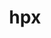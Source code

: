 ---
title: "hpx"
layout: cache
categories: [package, develop]
meta: {"compilers": ["gcc@11.4.0", "intel-oneapi-compilers@2025.1.0"], "num_specs": 158, "num_specs_by_stack": {"e4s": 75, "e4s-neoverse-v2": 34, "e4s-oneapi": 17, "e4s-rocm-external": 32, "root": 158}, "oss": ["ubuntu22.04"], "platforms": ["linux"], "stacks": ["e4s", "e4s-neoverse-v2", "e4s-oneapi", "e4s-rocm-external", "root"], "targets": ["neoverse_v2", "x86_64_v3"], "versions": ["1.10.0"]}
spec_details: [{"compiler": "intel-oneapi-compilers@2025.1.0", "hash": "2f7jrryyqrxif4bjdqm3cc4hkmn4uvcl", "os": "ubuntu22.04", "platform": "linux", "size": "-", "stacks": ["e4s-oneapi", "root"], "target": "x86_64_v3", "variants": ["~apex", "~async_cuda", "~async_mpi", "build_system=cmake", "build_type=Release", "~cuda", "cxxstd=17", "~examples", "generator=ninja", "~generic_coroutines", "instrumentation:=none", "~ipo", "malloc=tcmalloc", "max_cpu_count=auto", "networking:=mpi", "~rocm", "~tools"], "versions": ["1.10.0"]}, {"compiler": "gcc@11.4.0", "hash": "2k6qcrr73awg42no3xq33c2r2nvop7iv", "os": "ubuntu22.04", "platform": "linux", "size": "-", "stacks": ["e4s", "root"], "target": "x86_64_v3", "variants": ["~async_cuda", "~async_mpi", "build_system=cmake", "build_type=Release", "+cuda", "cuda_arch:=80", "cxxstd=17", "~examples", "generator=ninja", "~generic_coroutines", "instrumentation:=none", "~ipo", "malloc=tcmalloc", "max_cpu_count=auto", "networking:=tcp", "~rocm", "~tools"], "versions": ["1.10.0"]}, {"compiler": "gcc@11.4.0", "hash": "2oy7eqryjov6xhyvmm6ypyy4is4w2tjq", "os": "ubuntu22.04", "platform": "linux", "size": "-", "stacks": ["e4s", "root"], "target": "x86_64_v3", "variants": ["~async_cuda", "~async_mpi", "build_system=cmake", "build_type=Release", "~cuda", "cxxstd=17", "~examples", "generator=ninja", "~generic_coroutines", "instrumentation:=none", "~ipo", "malloc=tcmalloc", "max_cpu_count=auto", "networking:=mpi", "~rocm", "~tools"], "versions": ["1.10.0"]}, {"compiler": "gcc@11.4.0", "hash": "3zlweyqhd4xbm4j2phxjm4dnjue5fsgy", "os": "ubuntu22.04", "platform": "linux", "size": "-", "stacks": ["e4s", "root"], "target": "x86_64_v3", "variants": ["~apex", "~async_cuda", "~async_mpi", "build_system=cmake", "build_type=Release", "~cuda", "cxxstd=17", "~examples", "generator=ninja", "~generic_coroutines", "instrumentation:=none", "~ipo", "malloc=tcmalloc", "max_cpu_count=auto", "networking:=mpi", "~rocm", "~tools"], "versions": ["1.10.0"]}, {"compiler": "gcc@11.4.0", "hash": "4qihdlkc6yhabfonwhf76d6ifjjazfss", "os": "ubuntu22.04", "platform": "linux", "size": "-", "stacks": ["e4s-rocm-external", "root"], "target": "x86_64_v3", "variants": ["amdgpu_target:=gfx908", "~async_cuda", "~async_mpi", "build_system=cmake", "build_type=Release", "~cuda", "cxxstd=17", "~examples", "generator=ninja", "~generic_coroutines", "instrumentation:=none", "~ipo", "malloc=tcmalloc", "max_cpu_count=auto", "networking:=tcp", "+rocm", "~tools"], "versions": ["1.10.0"]}, {"compiler": "gcc@11.4.0", "hash": "56v4mdkdqghqhcoloazxamoq4pa6us7t", "os": "ubuntu22.04", "platform": "linux", "size": "-", "stacks": ["e4s", "root"], "target": "x86_64_v3", "variants": ["amdgpu_target:=gfx90a", "~async_cuda", "~async_mpi", "build_system=cmake", "build_type=Release", "~cuda", "cxxstd=17", "~examples", "generator=ninja", "~generic_coroutines", "instrumentation:=none", "~ipo", "malloc=tcmalloc", "max_cpu_count=auto", "networking:=tcp", "+rocm", "~tools"], "versions": ["1.10.0"]}, {"compiler": "gcc@11.4.0", "hash": "5eu3klsekjgsaqm3nkvbwaqy2et6ytfs", "os": "ubuntu22.04", "platform": "linux", "size": "-", "stacks": ["e4s", "root"], "target": "x86_64_v3", "variants": ["amdgpu_target:=gfx90a", "~apex", "~async_cuda", "~async_mpi", "build_system=cmake", "build_type=Release", "~cuda", "cxxstd=17", "~examples", "generator=ninja", "~generic_coroutines", "instrumentation:=none", "~ipo", "malloc=tcmalloc", "max_cpu_count=auto", "networking:=tcp", "+rocm", "~tools"], "versions": ["1.10.0"]}, {"compiler": "gcc@11.4.0", "hash": "5fk3sxsphtqy4x4ag6j2hslmoxjxdcqj", "os": "ubuntu22.04", "platform": "linux", "size": "-", "stacks": ["e4s", "root"], "target": "x86_64_v3", "variants": ["~apex", "~async_cuda", "~async_mpi", "build_system=cmake", "build_type=Release", "~cuda", "cxxstd=17", "~examples", "generator=ninja", "~generic_coroutines", "instrumentation:=none", "~ipo", "malloc=tcmalloc", "max_cpu_count=auto", "networking:=mpi", "~rocm", "~tools"], "versions": ["1.10.0"]}, {"compiler": "intel-oneapi-compilers@2025.1.0", "hash": "5kduiedisdvk6wuzhfb3hgya44ln3y74", "os": "ubuntu22.04", "platform": "linux", "size": "-", "stacks": ["e4s-oneapi", "root"], "target": "x86_64_v3", "variants": ["~apex", "~async_cuda", "~async_mpi", "build_system=cmake", "build_type=Release", "~cuda", "cxxstd=17", "~examples", "generator=ninja", "~generic_coroutines", "instrumentation:=none", "~ipo", "malloc=tcmalloc", "max_cpu_count=auto", "networking:=mpi", "~rocm", "~tools"], "versions": ["1.10.0"]}, {"compiler": "gcc@11.4.0", "hash": "5kjtko54mz6fapnjgykyr24e4fiscmis", "os": "ubuntu22.04", "platform": "linux", "size": "-", "stacks": ["e4s", "root"], "target": "x86_64_v3", "variants": ["amdgpu_target:=gfx90a", "~async_cuda", "~async_mpi", "build_system=cmake", "build_type=Release", "~cuda", "cxxstd=17", "~examples", "generator=ninja", "~generic_coroutines", "instrumentation:=none", "~ipo", "malloc=tcmalloc", "max_cpu_count=auto", "networking:=tcp", "+rocm", "~tools"], "versions": ["1.10.0"]}, {"compiler": "gcc@11.4.0", "hash": "5kypapihuw6q4hmwoptjpq5qirmtc2zs", "os": "ubuntu22.04", "platform": "linux", "size": "-", "stacks": ["e4s-rocm-external", "root"], "target": "x86_64_v3", "variants": ["amdgpu_target:=gfx908", "~async_cuda", "~async_mpi", "build_system=cmake", "build_type=Release", "~cuda", "cxxstd=17", "~examples", "generator=ninja", "~generic_coroutines", "instrumentation:=none", "~ipo", "malloc=tcmalloc", "max_cpu_count=auto", "networking:=tcp", "+rocm", "~tools"], "versions": ["1.10.0"]}, {"compiler": "gcc@11.4.0", "hash": "5sibpskpjpoquj4t3gbrkxb2rfo55m3r", "os": "ubuntu22.04", "platform": "linux", "size": "-", "stacks": ["e4s", "root"], "target": "x86_64_v3", "variants": ["~async_cuda", "~async_mpi", "build_system=cmake", "build_type=Release", "~cuda", "cxxstd=17", "~examples", "generator=ninja", "~generic_coroutines", "instrumentation:=none", "~ipo", "malloc=tcmalloc", "max_cpu_count=auto", "networking:=mpi", "~rocm", "~tools"], "versions": ["1.10.0"]}, {"compiler": "intel-oneapi-compilers@2025.1.0", "hash": "5vygzop5z3mp2d5icc7anokya4zwq6pq", "os": "ubuntu22.04", "platform": "linux", "size": "-", "stacks": ["e4s-oneapi", "root"], "target": "x86_64_v3", "variants": ["~apex", "~async_cuda", "~async_mpi", "build_system=cmake", "build_type=Release", "~cuda", "cxxstd=17", "~examples", "generator=ninja", "~generic_coroutines", "instrumentation:=none", "~ipo", "malloc=tcmalloc", "max_cpu_count=auto", "networking:=mpi", "~rocm", "~tools"], "versions": ["1.10.0"]}, {"compiler": "gcc@11.4.0", "hash": "62otznrakocdlxyvfo4txfgv4iko6vws", "os": "ubuntu22.04", "platform": "linux", "size": "-", "stacks": ["e4s-neoverse-v2", "root"], "target": "neoverse_v2", "variants": ["~apex", "~async_cuda", "~async_mpi", "build_system=cmake", "build_type=Release", "~cuda", "cxxstd=17", "~examples", "generator=ninja", "+generic_coroutines", "instrumentation:=none", "~ipo", "malloc=tcmalloc", "max_cpu_count=auto", "networking:=mpi", "~rocm", "~tools"], "versions": ["1.10.0"]}, {"compiler": "intel-oneapi-compilers@2025.1.0", "hash": "64sti77bfon7yipm34dhcjh3mdgc66az", "os": "ubuntu22.04", "platform": "linux", "size": "-", "stacks": ["e4s-oneapi", "root"], "target": "x86_64_v3", "variants": ["~async_cuda", "~async_mpi", "build_system=cmake", "build_type=Release", "~cuda", "cxxstd=17", "~examples", "generator=ninja", "~generic_coroutines", "instrumentation:=none", "~ipo", "malloc=tcmalloc", "max_cpu_count=auto", "networking:=mpi", "~rocm", "~tools"], "versions": ["1.10.0"]}, {"compiler": "gcc@11.4.0", "hash": "64urfq3up5ppp72tuovfzjhwjue73bqp", "os": "ubuntu22.04", "platform": "linux", "size": "-", "stacks": ["e4s-neoverse-v2", "root"], "target": "neoverse_v2", "variants": ["~async_cuda", "~async_mpi", "build_system=cmake", "build_type=Release", "~cuda", "cxxstd=17", "~examples", "generator=ninja", "+generic_coroutines", "instrumentation:=none", "~ipo", "malloc=tcmalloc", "max_cpu_count=auto", "networking:=mpi", "~rocm", "~tools"], "versions": ["1.10.0"]}, {"compiler": "gcc@11.4.0", "hash": "6cqlthwbbyqrpqrd4wybcmnau24fxf24", "os": "ubuntu22.04", "platform": "linux", "size": "-", "stacks": ["e4s-neoverse-v2", "root"], "target": "neoverse_v2", "variants": ["~apex", "~async_cuda", "~async_mpi", "build_system=cmake", "build_type=Release", "+cuda", "cuda_arch:=90", "cxxstd=17", "~examples", "generator=ninja", "+generic_coroutines", "instrumentation:=none", "~ipo", "malloc=tcmalloc", "max_cpu_count=auto", "networking:=tcp", "~rocm", "~tools"], "versions": ["1.10.0"]}, {"compiler": "gcc@11.4.0", "hash": "6i4q6wi2dxmkm4pruxqylymg2nxtze3p", "os": "ubuntu22.04", "platform": "linux", "size": "-", "stacks": ["e4s", "root"], "target": "x86_64_v3", "variants": ["~apex", "~async_cuda", "~async_mpi", "build_system=cmake", "build_type=Release", "+cuda", "cuda_arch:=80", "cxxstd=17", "~examples", "generator=ninja", "~generic_coroutines", "instrumentation:=none", "~ipo", "malloc=tcmalloc", "max_cpu_count=auto", "networking:=tcp", "~rocm", "~tools"], "versions": ["1.10.0"]}, {"compiler": "gcc@11.4.0", "hash": "6kpqeqbovrjlogsi27ujkit56c4xqyvs", "os": "ubuntu22.04", "platform": "linux", "size": "-", "stacks": ["e4s", "root"], "target": "x86_64_v3", "variants": ["amdgpu_target:=gfx90a", "~async_cuda", "~async_mpi", "build_system=cmake", "build_type=Release", "~cuda", "cxxstd=17", "~examples", "generator=ninja", "~generic_coroutines", "instrumentation:=none", "~ipo", "malloc=tcmalloc", "max_cpu_count=auto", "networking:=tcp", "+rocm", "~tools"], "versions": ["1.10.0"]}, {"compiler": "intel-oneapi-compilers@2025.1.0", "hash": "6qyjvza7wb2lhafu5hv26iz63yrnrkin", "os": "ubuntu22.04", "platform": "linux", "size": "-", "stacks": ["e4s-oneapi", "root"], "target": "x86_64_v3", "variants": ["~async_cuda", "~async_mpi", "build_system=cmake", "build_type=Release", "~cuda", "cxxstd=17", "~examples", "generator=ninja", "~generic_coroutines", "instrumentation:=none", "~ipo", "malloc=tcmalloc", "max_cpu_count=auto", "networking:=mpi", "~rocm", "~tools"], "versions": ["1.10.0"]}, {"compiler": "gcc@11.4.0", "hash": "6y6mxgj5o7rsyt35ebunipv42qvkr2f4", "os": "ubuntu22.04", "platform": "linux", "size": "-", "stacks": ["e4s-neoverse-v2", "root"], "target": "neoverse_v2", "variants": ["~async_cuda", "~async_mpi", "build_system=cmake", "build_type=Release", "~cuda", "cxxstd=17", "~examples", "generator=ninja", "+generic_coroutines", "instrumentation:=none", "~ipo", "malloc=tcmalloc", "max_cpu_count=auto", "networking:=mpi", "~rocm", "~tools"], "versions": ["1.10.0"]}, {"compiler": "gcc@11.4.0", "hash": "764ckiqpi356peywj67lpfctxyzui2li", "os": "ubuntu22.04", "platform": "linux", "size": "-", "stacks": ["e4s-neoverse-v2", "root"], "target": "neoverse_v2", "variants": ["~apex", "~async_cuda", "~async_mpi", "build_system=cmake", "build_type=Release", "~cuda", "cxxstd=17", "~examples", "generator=ninja", "+generic_coroutines", "instrumentation:=none", "~ipo", "malloc=tcmalloc", "max_cpu_count=auto", "networking:=mpi", "~rocm", "~tools"], "versions": ["1.10.0"]}, {"compiler": "gcc@11.4.0", "hash": "76rnffxqqluyd5koguibbhnjblt3ccfq", "os": "ubuntu22.04", "platform": "linux", "size": "-", "stacks": ["e4s", "root"], "target": "x86_64_v3", "variants": ["amdgpu_target:=gfx90a", "~async_cuda", "~async_mpi", "build_system=cmake", "build_type=Release", "~cuda", "cxxstd=17", "~examples", "generator=ninja", "~generic_coroutines", "instrumentation:=none", "~ipo", "malloc=tcmalloc", "max_cpu_count=auto", "networking:=tcp", "+rocm", "~tools"], "versions": ["1.10.0"]}, {"compiler": "gcc@11.4.0", "hash": "7hlezeh5z2u6qqv3nvv4vc475g4zstmm", "os": "ubuntu22.04", "platform": "linux", "size": "-", "stacks": ["e4s", "root"], "target": "x86_64_v3", "variants": ["~async_cuda", "~async_mpi", "build_system=cmake", "build_type=Release", "+cuda", "cuda_arch:=90", "cxxstd=17", "~examples", "generator=ninja", "~generic_coroutines", "instrumentation:=none", "~ipo", "malloc=tcmalloc", "max_cpu_count=auto", "networking:=tcp", "~rocm", "~tools"], "versions": ["1.10.0"]}, {"compiler": "gcc@11.4.0", "hash": "7jmkg7n3co3wyfrigwdqn4m6yeb2bayz", "os": "ubuntu22.04", "platform": "linux", "size": "-", "stacks": ["e4s", "root"], "target": "x86_64_v3", "variants": ["~async_cuda", "~async_mpi", "build_system=cmake", "build_type=Release", "+cuda", "cuda_arch:=80", "cxxstd=17", "~examples", "generator=ninja", "~generic_coroutines", "instrumentation:=none", "~ipo", "malloc=tcmalloc", "max_cpu_count=auto", "networking:=tcp", "~rocm", "~tools"], "versions": ["1.10.0"]}, {"compiler": "gcc@11.4.0", "hash": "7snmgretjuxlalyklrumlbwczthocijl", "os": "ubuntu22.04", "platform": "linux", "size": "-", "stacks": ["e4s-rocm-external", "root"], "target": "x86_64_v3", "variants": ["amdgpu_target:=gfx908", "~apex", "~async_cuda", "~async_mpi", "build_system=cmake", "build_type=Release", "~cuda", "cxxstd=17", "~examples", "generator=ninja", "~generic_coroutines", "instrumentation:=none", "~ipo", "malloc=tcmalloc", "max_cpu_count=auto", "networking:=tcp", "+rocm", "~tools"], "versions": ["1.10.0"]}, {"compiler": "gcc@11.4.0", "hash": "7uvnmvup7zwah72f6sourmzqgqmp2wxc", "os": "ubuntu22.04", "platform": "linux", "size": "-", "stacks": ["e4s-neoverse-v2", "root"], "target": "neoverse_v2", "variants": ["~async_cuda", "~async_mpi", "build_system=cmake", "build_type=Release", "+cuda", "cuda_arch:=90", "cxxstd=17", "~examples", "generator=ninja", "+generic_coroutines", "instrumentation:=none", "~ipo", "malloc=tcmalloc", "max_cpu_count=auto", "networking:=tcp", "~rocm", "~tools"], "versions": ["1.10.0"]}, {"compiler": "intel-oneapi-compilers@2025.1.0", "hash": "aeebo33ptn6qdbdmdwnns6q2zexk7kan", "os": "ubuntu22.04", "platform": "linux", "size": "-", "stacks": ["e4s-oneapi", "root"], "target": "x86_64_v3", "variants": ["~async_cuda", "~async_mpi", "build_system=cmake", "build_type=Release", "~cuda", "cxxstd=17", "~examples", "generator=ninja", "~generic_coroutines", "instrumentation:=none", "~ipo", "malloc=tcmalloc", "max_cpu_count=auto", "networking:=mpi", "~rocm", "~tools"], "versions": ["1.10.0"]}, {"compiler": "intel-oneapi-compilers@2025.1.0", "hash": "agzs6rqz7hdxino7g2oejubcesq7h5ne", "os": "ubuntu22.04", "platform": "linux", "size": "-", "stacks": ["e4s-oneapi", "root"], "target": "x86_64_v3", "variants": ["~async_cuda", "~async_mpi", "build_system=cmake", "build_type=Release", "~cuda", "cxxstd=17", "~examples", "generator=ninja", "~generic_coroutines", "instrumentation:=none", "~ipo", "malloc=tcmalloc", "max_cpu_count=auto", "networking:=mpi", "~rocm", "~tools"], "versions": ["1.10.0"]}, {"compiler": "gcc@11.4.0", "hash": "amrugekkyrcwqsu4xwjgzmweo56yzbxm", "os": "ubuntu22.04", "platform": "linux", "size": "-", "stacks": ["e4s", "root"], "target": "x86_64_v3", "variants": ["~apex", "~async_cuda", "~async_mpi", "build_system=cmake", "build_type=Release", "+cuda", "cuda_arch:=80", "cxxstd=17", "~examples", "generator=ninja", "~generic_coroutines", "instrumentation:=none", "~ipo", "malloc=tcmalloc", "max_cpu_count=auto", "networking:=tcp", "~rocm", "~tools"], "versions": ["1.10.0"]}, {"compiler": "gcc@11.4.0", "hash": "aotjavudzzijpirizprz7wtnyxwgjiec", "os": "ubuntu22.04", "platform": "linux", "size": "-", "stacks": ["e4s", "root"], "target": "x86_64_v3", "variants": ["~apex", "~async_cuda", "~async_mpi", "build_system=cmake", "build_type=Release", "+cuda", "cuda_arch:=90", "cxxstd=17", "~examples", "generator=ninja", "~generic_coroutines", "instrumentation:=none", "~ipo", "malloc=tcmalloc", "max_cpu_count=auto", "networking:=tcp", "~rocm", "~tools"], "versions": ["1.10.0"]}, {"compiler": "gcc@11.4.0", "hash": "aypx7cpbah5n56fziajrifk2xhebqize", "os": "ubuntu22.04", "platform": "linux", "size": "-", "stacks": ["e4s", "root"], "target": "x86_64_v3", "variants": ["~apex", "~async_cuda", "~async_mpi", "build_system=cmake", "build_type=Release", "+cuda", "cuda_arch:=80", "cxxstd=17", "~examples", "generator=ninja", "~generic_coroutines", "instrumentation:=none", "~ipo", "malloc=tcmalloc", "max_cpu_count=auto", "networking:=tcp", "~rocm", "~tools"], "versions": ["1.10.0"]}, {"compiler": "gcc@11.4.0", "hash": "bgkdocqk6bggj4own6e5qt5jd4y3pz7j", "os": "ubuntu22.04", "platform": "linux", "size": "-", "stacks": ["e4s", "root"], "target": "x86_64_v3", "variants": ["~apex", "~async_cuda", "~async_mpi", "build_system=cmake", "build_type=Release", "+cuda", "cuda_arch:=90", "cxxstd=17", "~examples", "generator=ninja", "~generic_coroutines", "instrumentation:=none", "~ipo", "malloc=tcmalloc", "max_cpu_count=auto", "networking:=tcp", "~rocm", "~tools"], "versions": ["1.10.0"]}, {"compiler": "gcc@11.4.0", "hash": "bmqdnftlhfrbgeadthwfpgqrqv7pgtye", "os": "ubuntu22.04", "platform": "linux", "size": "-", "stacks": ["e4s", "root"], "target": "x86_64_v3", "variants": ["~apex", "~async_cuda", "~async_mpi", "build_system=cmake", "build_type=Release", "~cuda", "cxxstd=17", "~examples", "generator=ninja", "~generic_coroutines", "instrumentation:=none", "~ipo", "malloc=tcmalloc", "max_cpu_count=auto", "networking:=mpi", "~rocm", "~tools"], "versions": ["1.10.0"]}, {"compiler": "gcc@11.4.0", "hash": "bp34g2b7laqhvplhfr66emqlzucxfwe5", "os": "ubuntu22.04", "platform": "linux", "size": "-", "stacks": ["e4s-neoverse-v2", "root"], "target": "neoverse_v2", "variants": ["~apex", "~async_cuda", "~async_mpi", "build_system=cmake", "build_type=Release", "+cuda", "cuda_arch:=90", "cxxstd=17", "~examples", "generator=ninja", "+generic_coroutines", "instrumentation:=none", "~ipo", "malloc=tcmalloc", "max_cpu_count=auto", "networking:=tcp", "~rocm", "~tools"], "versions": ["1.10.0"]}, {"compiler": "gcc@11.4.0", "hash": "bxx4u3ectn2gbwxrrw5jrd5xjogc46e7", "os": "ubuntu22.04", "platform": "linux", "size": "-", "stacks": ["e4s-neoverse-v2", "root"], "target": "neoverse_v2", "variants": ["~async_cuda", "~async_mpi", "build_system=cmake", "build_type=Release", "~cuda", "cxxstd=17", "~examples", "generator=ninja", "+generic_coroutines", "instrumentation:=none", "~ipo", "malloc=tcmalloc", "max_cpu_count=auto", "networking:=mpi", "~rocm", "~tools"], "versions": ["1.10.0"]}, {"compiler": "gcc@11.4.0", "hash": "bzgpayu7pkxyy2awdbqs4ucngbnwzl3j", "os": "ubuntu22.04", "platform": "linux", "size": "-", "stacks": ["e4s-neoverse-v2", "root"], "target": "neoverse_v2", "variants": ["~apex", "~async_cuda", "~async_mpi", "build_system=cmake", "build_type=Release", "+cuda", "cuda_arch:=90", "cxxstd=17", "~examples", "generator=ninja", "+generic_coroutines", "instrumentation:=none", "~ipo", "malloc=tcmalloc", "max_cpu_count=auto", "networking:=tcp", "~rocm", "~tools"], "versions": ["1.10.0"]}, {"compiler": "gcc@11.4.0", "hash": "cghh3ng6ayceti3mew2nffirv4gnxg3r", "os": "ubuntu22.04", "platform": "linux", "size": "-", "stacks": ["e4s", "root"], "target": "x86_64_v3", "variants": ["amdgpu_target:=gfx90a", "~apex", "~async_cuda", "~async_mpi", "build_system=cmake", "build_type=Release", "~cuda", "cxxstd=17", "~examples", "generator=ninja", "~generic_coroutines", "instrumentation:=none", "~ipo", "malloc=tcmalloc", "max_cpu_count=auto", "networking:=tcp", "+rocm", "~tools"], "versions": ["1.10.0"]}, {"compiler": "gcc@11.4.0", "hash": "crffwbkyb4qow2afeyb6zehdsvxulnpy", "os": "ubuntu22.04", "platform": "linux", "size": "-", "stacks": ["e4s-neoverse-v2", "root"], "target": "neoverse_v2", "variants": ["~apex", "~async_cuda", "~async_mpi", "build_system=cmake", "build_type=Release", "+cuda", "cuda_arch:=90", "cxxstd=17", "~examples", "generator=ninja", "+generic_coroutines", "instrumentation:=none", "~ipo", "malloc=tcmalloc", "max_cpu_count=auto", "networking:=tcp", "~rocm", "~tools"], "versions": ["1.10.0"]}, {"compiler": "gcc@11.4.0", "hash": "crhwdg56avolery4mw3mpnehbdvt2huu", "os": "ubuntu22.04", "platform": "linux", "size": "-", "stacks": ["e4s-neoverse-v2", "root"], "target": "neoverse_v2", "variants": ["~apex", "~async_cuda", "~async_mpi", "build_system=cmake", "build_type=Release", "+cuda", "cuda_arch:=90", "cxxstd=17", "~examples", "generator=ninja", "+generic_coroutines", "instrumentation:=none", "~ipo", "malloc=tcmalloc", "max_cpu_count=auto", "networking:=tcp", "~rocm", "~tools"], "versions": ["1.10.0"]}, {"compiler": "intel-oneapi-compilers@2025.1.0", "hash": "cxjyvrxhdik6525ljmwp4zdc7vv34s4z", "os": "ubuntu22.04", "platform": "linux", "size": "-", "stacks": ["e4s-oneapi", "root"], "target": "x86_64_v3", "variants": ["~async_cuda", "~async_mpi", "build_system=cmake", "build_type=Release", "~cuda", "cxxstd=17", "~examples", "generator=ninja", "~generic_coroutines", "instrumentation:=none", "~ipo", "malloc=tcmalloc", "max_cpu_count=auto", "networking:=mpi", "~rocm", "~tools"], "versions": ["1.10.0"]}, {"compiler": "gcc@11.4.0", "hash": "d4ff5ilwa2terob6ivhefga6pmhkn6es", "os": "ubuntu22.04", "platform": "linux", "size": "-", "stacks": ["e4s-neoverse-v2", "root"], "target": "neoverse_v2", "variants": ["~apex", "~async_cuda", "~async_mpi", "build_system=cmake", "build_type=Release", "+cuda", "cuda_arch:=90", "cxxstd=17", "~examples", "generator=ninja", "+generic_coroutines", "instrumentation:=none", "~ipo", "malloc=tcmalloc", "max_cpu_count=auto", "networking:=tcp", "~rocm", "~tools"], "versions": ["1.10.0"]}, {"compiler": "gcc@11.4.0", "hash": "db67lgxlot6fflw7it52kt6w5dxizwoa", "os": "ubuntu22.04", "platform": "linux", "size": "-", "stacks": ["e4s-neoverse-v2", "root"], "target": "neoverse_v2", "variants": ["~apex", "~async_cuda", "~async_mpi", "build_system=cmake", "build_type=Release", "~cuda", "cxxstd=17", "~examples", "generator=ninja", "+generic_coroutines", "instrumentation:=none", "~ipo", "malloc=tcmalloc", "max_cpu_count=auto", "networking:=mpi", "~rocm", "~tools"], "versions": ["1.10.0"]}, {"compiler": "gcc@11.4.0", "hash": "dgehluoej67hrydksy5u6cygwkjwxxop", "os": "ubuntu22.04", "platform": "linux", "size": "-", "stacks": ["e4s", "root"], "target": "x86_64_v3", "variants": ["~async_cuda", "~async_mpi", "build_system=cmake", "build_type=Release", "+cuda", "cuda_arch:=80", "cxxstd=17", "~examples", "generator=ninja", "~generic_coroutines", "instrumentation:=none", "~ipo", "malloc=tcmalloc", "max_cpu_count=auto", "networking:=tcp", "~rocm", "~tools"], "versions": ["1.10.0"]}, {"compiler": "gcc@11.4.0", "hash": "dpeaoju6tsds5ov3awjhcjlmr7t4ynw4", "os": "ubuntu22.04", "platform": "linux", "size": "-", "stacks": ["e4s-rocm-external", "root"], "target": "x86_64_v3", "variants": ["amdgpu_target:=gfx908", "~async_cuda", "~async_mpi", "build_system=cmake", "build_type=Release", "~cuda", "cxxstd=17", "~examples", "generator=ninja", "~generic_coroutines", "instrumentation:=none", "~ipo", "malloc=tcmalloc", "max_cpu_count=auto", "networking:=tcp", "+rocm", "~tools"], "versions": ["1.10.0"]}, {"compiler": "gcc@11.4.0", "hash": "ds6fvhs4s4z4v7jblcu6jdgwrey434qk", "os": "ubuntu22.04", "platform": "linux", "size": "-", "stacks": ["e4s-neoverse-v2", "root"], "target": "neoverse_v2", "variants": ["~apex", "~async_cuda", "~async_mpi", "build_system=cmake", "build_type=Release", "~cuda", "cxxstd=17", "~examples", "generator=ninja", "+generic_coroutines", "instrumentation:=none", "~ipo", "malloc=tcmalloc", "max_cpu_count=auto", "networking:=mpi", "~rocm", "~tools"], "versions": ["1.10.0"]}, {"compiler": "gcc@11.4.0", "hash": "dxcgfbp5s56bd5cf4pk37fyl2vuup5ef", "os": "ubuntu22.04", "platform": "linux", "size": "-", "stacks": ["e4s-neoverse-v2", "root"], "target": "neoverse_v2", "variants": ["~async_cuda", "~async_mpi", "build_system=cmake", "build_type=Release", "~cuda", "cxxstd=17", "~examples", "generator=ninja", "+generic_coroutines", "instrumentation:=none", "~ipo", "malloc=tcmalloc", "max_cpu_count=auto", "networking:=mpi", "~rocm", "~tools"], "versions": ["1.10.0"]}, {"compiler": "gcc@11.4.0", "hash": "e4bncxtgz7tnskfeq3z47ynonjswvjdq", "os": "ubuntu22.04", "platform": "linux", "size": "-", "stacks": ["e4s", "root"], "target": "x86_64_v3", "variants": ["~apex", "~async_cuda", "~async_mpi", "build_system=cmake", "build_type=Release", "+cuda", "cuda_arch:=90", "cxxstd=17", "~examples", "generator=ninja", "~generic_coroutines", "instrumentation:=none", "~ipo", "malloc=tcmalloc", "max_cpu_count=auto", "networking:=tcp", "~rocm", "~tools"], "versions": ["1.10.0"]}, {"compiler": "gcc@11.4.0", "hash": "e5kqhm4jxfleoajts4gw6ldeiglj6o3f", "os": "ubuntu22.04", "platform": "linux", "size": "-", "stacks": ["e4s-neoverse-v2", "root"], "target": "neoverse_v2", "variants": ["~async_cuda", "~async_mpi", "build_system=cmake", "build_type=Release", "~cuda", "cxxstd=17", "~examples", "generator=ninja", "+generic_coroutines", "instrumentation:=none", "~ipo", "malloc=tcmalloc", "max_cpu_count=auto", "networking:=mpi", "~rocm", "~tools"], "versions": ["1.10.0"]}, {"compiler": "gcc@11.4.0", "hash": "e646qrit4yybgs7sz6cwrq6e7srnhhrj", "os": "ubuntu22.04", "platform": "linux", "size": "-", "stacks": ["e4s", "root"], "target": "x86_64_v3", "variants": ["amdgpu_target:=gfx90a", "~async_cuda", "~async_mpi", "build_system=cmake", "build_type=Release", "~cuda", "cxxstd=17", "~examples", "generator=ninja", "~generic_coroutines", "instrumentation:=none", "~ipo", "malloc=tcmalloc", "max_cpu_count=auto", "networking:=tcp", "+rocm", "~tools"], "versions": ["1.10.0"]}, {"compiler": "gcc@11.4.0", "hash": "ej5mxkf7z3mklrglq6hdt3ncqq7rlh4l", "os": "ubuntu22.04", "platform": "linux", "size": "-", "stacks": ["e4s", "root"], "target": "x86_64_v3", "variants": ["amdgpu_target:=gfx90a", "~apex", "~async_cuda", "~async_mpi", "build_system=cmake", "build_type=Release", "~cuda", "cxxstd=17", "~examples", "generator=ninja", "~generic_coroutines", "instrumentation:=none", "~ipo", "malloc=tcmalloc", "max_cpu_count=auto", "networking:=tcp", "+rocm", "~tools"], "versions": ["1.10.0"]}, {"compiler": "gcc@11.4.0", "hash": "ejieh3cgczvq5wkcuum3zf6fdqoek76b", "os": "ubuntu22.04", "platform": "linux", "size": "-", "stacks": ["e4s-rocm-external", "root"], "target": "x86_64_v3", "variants": ["amdgpu_target:=gfx908", "~apex", "~async_cuda", "~async_mpi", "build_system=cmake", "build_type=Release", "~cuda", "cxxstd=17", "~examples", "generator=ninja", "~generic_coroutines", "instrumentation:=none", "~ipo", "malloc=tcmalloc", "max_cpu_count=auto", "networking:=tcp", "+rocm", "~tools"], "versions": ["1.10.0"]}, {"compiler": "gcc@11.4.0", "hash": "elhyvs62n3yzdjiaikiokopmgiqazhlj", "os": "ubuntu22.04", "platform": "linux", "size": "-", "stacks": ["e4s-rocm-external", "root"], "target": "x86_64_v3", "variants": ["amdgpu_target:=gfx90a", "~apex", "~async_cuda", "~async_mpi", "build_system=cmake", "build_type=Release", "~cuda", "cxxstd=17", "~examples", "generator=ninja", "~generic_coroutines", "instrumentation:=none", "~ipo", "malloc=tcmalloc", "max_cpu_count=auto", "networking:=tcp", "+rocm", "~tools"], "versions": ["1.10.0"]}, {"compiler": "gcc@11.4.0", "hash": "euriygsnon27zrixm6fc4s6fypv5kxom", "os": "ubuntu22.04", "platform": "linux", "size": "-", "stacks": ["e4s-neoverse-v2", "root"], "target": "neoverse_v2", "variants": ["~async_cuda", "~async_mpi", "build_system=cmake", "build_type=Release", "~cuda", "cxxstd=17", "~examples", "generator=ninja", "+generic_coroutines", "instrumentation:=none", "~ipo", "malloc=tcmalloc", "max_cpu_count=auto", "networking:=mpi", "~rocm", "~tools"], "versions": ["1.10.0"]}, {"compiler": "gcc@11.4.0", "hash": "evzrbim2hrtyn7emjfc6ljlo4gylwwcd", "os": "ubuntu22.04", "platform": "linux", "size": "-", "stacks": ["e4s", "root"], "target": "x86_64_v3", "variants": ["amdgpu_target:=gfx90a", "~async_cuda", "~async_mpi", "build_system=cmake", "build_type=Release", "~cuda", "cxxstd=17", "~examples", "generator=ninja", "~generic_coroutines", "instrumentation:=none", "~ipo", "malloc=tcmalloc", "max_cpu_count=auto", "networking:=tcp", "+rocm", "~tools"], "versions": ["1.10.0"]}, {"compiler": "gcc@11.4.0", "hash": "eyvqp3q3vpcwxfz7d3xzgxzcuncwnvat", "os": "ubuntu22.04", "platform": "linux", "size": "-", "stacks": ["e4s", "root"], "target": "x86_64_v3", "variants": ["~apex", "~async_cuda", "~async_mpi", "build_system=cmake", "build_type=Release", "+cuda", "cuda_arch:=80", "cxxstd=17", "~examples", "generator=ninja", "~generic_coroutines", "instrumentation:=none", "~ipo", "malloc=tcmalloc", "max_cpu_count=auto", "networking:=tcp", "~rocm", "~tools"], "versions": ["1.10.0"]}, {"compiler": "gcc@11.4.0", "hash": "f747cgirvfcusc3wskwybgarywp5y637", "os": "ubuntu22.04", "platform": "linux", "size": "-", "stacks": ["e4s-neoverse-v2", "root"], "target": "neoverse_v2", "variants": ["~apex", "~async_cuda", "~async_mpi", "build_system=cmake", "build_type=Release", "+cuda", "cuda_arch:=90", "cxxstd=17", "~examples", "generator=ninja", "+generic_coroutines", "instrumentation:=none", "~ipo", "malloc=tcmalloc", "max_cpu_count=auto", "networking:=tcp", "~rocm", "~tools"], "versions": ["1.10.0"]}, {"compiler": "gcc@11.4.0", "hash": "fox3ha6u5ystzyx2zko7ru57eu3xxdz7", "os": "ubuntu22.04", "platform": "linux", "size": "-", "stacks": ["e4s", "root"], "target": "x86_64_v3", "variants": ["~async_cuda", "~async_mpi", "build_system=cmake", "build_type=Release", "+cuda", "cuda_arch:=80", "cxxstd=17", "~examples", "generator=ninja", "~generic_coroutines", "instrumentation:=none", "~ipo", "malloc=tcmalloc", "max_cpu_count=auto", "networking:=tcp", "~rocm", "~tools"], "versions": ["1.10.0"]}, {"compiler": "gcc@11.4.0", "hash": "g2vji6ru7r4bk6mz7i63m355xu3erhzg", "os": "ubuntu22.04", "platform": "linux", "size": "-", "stacks": ["e4s", "root"], "target": "x86_64_v3", "variants": ["amdgpu_target:=gfx90a", "~async_cuda", "~async_mpi", "build_system=cmake", "build_type=Release", "~cuda", "cxxstd=17", "~examples", "generator=ninja", "~generic_coroutines", "instrumentation:=none", "~ipo", "malloc=tcmalloc", "max_cpu_count=auto", "networking:=tcp", "+rocm", "~tools"], "versions": ["1.10.0"]}, {"compiler": "gcc@11.4.0", "hash": "g4kobcgjfrifgvio66jwpakxa7wxetfv", "os": "ubuntu22.04", "platform": "linux", "size": "-", "stacks": ["e4s", "root"], "target": "x86_64_v3", "variants": ["~apex", "~async_cuda", "~async_mpi", "build_system=cmake", "build_type=Release", "+cuda", "cuda_arch:=90", "cxxstd=17", "~examples", "generator=ninja", "~generic_coroutines", "instrumentation:=none", "~ipo", "malloc=tcmalloc", "max_cpu_count=auto", "networking:=tcp", "~rocm", "~tools"], "versions": ["1.10.0"]}, {"compiler": "gcc@11.4.0", "hash": "g52nohvogkajiy2lvdorf6nan2mwtxhu", "os": "ubuntu22.04", "platform": "linux", "size": "-", "stacks": ["e4s-rocm-external", "root"], "target": "x86_64_v3", "variants": ["amdgpu_target:=gfx908", "~apex", "~async_cuda", "~async_mpi", "build_system=cmake", "build_type=Release", "~cuda", "cxxstd=17", "~examples", "generator=ninja", "~generic_coroutines", "instrumentation:=none", "~ipo", "malloc=tcmalloc", "max_cpu_count=auto", "networking:=tcp", "+rocm", "~tools"], "versions": ["1.10.0"]}, {"compiler": "gcc@11.4.0", "hash": "gkagzxzzkrgm55hiqn2l3u3jxp76iid7", "os": "ubuntu22.04", "platform": "linux", "size": "-", "stacks": ["e4s-rocm-external", "root"], "target": "x86_64_v3", "variants": ["amdgpu_target:=gfx90a", "~async_cuda", "~async_mpi", "build_system=cmake", "build_type=Release", "~cuda", "cxxstd=17", "~examples", "generator=ninja", "~generic_coroutines", "instrumentation:=none", "~ipo", "malloc=tcmalloc", "max_cpu_count=auto", "networking:=tcp", "+rocm", "~tools"], "versions": ["1.10.0"]}, {"compiler": "gcc@11.4.0", "hash": "hcpvwswacwjl76lka5m4jlhspkufaqam", "os": "ubuntu22.04", "platform": "linux", "size": "-", "stacks": ["e4s", "root"], "target": "x86_64_v3", "variants": ["amdgpu_target:=gfx90a", "~async_cuda", "~async_mpi", "build_system=cmake", "build_type=Release", "~cuda", "cxxstd=17", "~examples", "generator=ninja", "~generic_coroutines", "instrumentation:=none", "~ipo", "malloc=tcmalloc", "max_cpu_count=auto", "networking:=tcp", "+rocm", "~tools"], "versions": ["1.10.0"]}, {"compiler": "intel-oneapi-compilers@2025.1.0", "hash": "hdz6rg7jaqoho3exssu5mppwlyeks3vi", "os": "ubuntu22.04", "platform": "linux", "size": "-", "stacks": ["e4s-oneapi", "root"], "target": "x86_64_v3", "variants": ["~async_cuda", "~async_mpi", "build_system=cmake", "build_type=Release", "~cuda", "cxxstd=17", "~examples", "generator=ninja", "~generic_coroutines", "instrumentation:=none", "~ipo", "malloc=tcmalloc", "max_cpu_count=auto", "networking:=mpi", "~rocm", "~tools"], "versions": ["1.10.0"]}, {"compiler": "gcc@11.4.0", "hash": "hewi5lfwekcn4wejxe5ldwo45owyyjbl", "os": "ubuntu22.04", "platform": "linux", "size": "-", "stacks": ["e4s-rocm-external", "root"], "target": "x86_64_v3", "variants": ["amdgpu_target:=gfx908", "~apex", "~async_cuda", "~async_mpi", "build_system=cmake", "build_type=Release", "~cuda", "cxxstd=17", "~examples", "generator=ninja", "~generic_coroutines", "instrumentation:=none", "~ipo", "malloc=tcmalloc", "max_cpu_count=auto", "networking:=tcp", "+rocm", "~tools"], "versions": ["1.10.0"]}, {"compiler": "gcc@11.4.0", "hash": "higxnlv32y2v7r6vdk3nr5dncglsqcup", "os": "ubuntu22.04", "platform": "linux", "size": "-", "stacks": ["e4s-neoverse-v2", "root"], "target": "neoverse_v2", "variants": ["~async_cuda", "~async_mpi", "build_system=cmake", "build_type=Release", "+cuda", "cuda_arch:=90", "cxxstd=17", "~examples", "generator=ninja", "+generic_coroutines", "instrumentation:=none", "~ipo", "malloc=tcmalloc", "max_cpu_count=auto", "networking:=tcp", "~rocm", "~tools"], "versions": ["1.10.0"]}, {"compiler": "gcc@11.4.0", "hash": "hjs4cnjgh6qcf7bxheqgkr7ediuod3cl", "os": "ubuntu22.04", "platform": "linux", "size": "-", "stacks": ["e4s-rocm-external", "root"], "target": "x86_64_v3", "variants": ["amdgpu_target:=gfx90a", "~apex", "~async_cuda", "~async_mpi", "build_system=cmake", "build_type=Release", "~cuda", "cxxstd=17", "~examples", "generator=ninja", "~generic_coroutines", "instrumentation:=none", "~ipo", "malloc=tcmalloc", "max_cpu_count=auto", "networking:=tcp", "+rocm", "~tools"], "versions": ["1.10.0"]}, {"compiler": "intel-oneapi-compilers@2025.1.0", "hash": "hlh5ivs65saowbmyvdbsnzc2knh64bin", "os": "ubuntu22.04", "platform": "linux", "size": "-", "stacks": ["e4s-oneapi", "root"], "target": "x86_64_v3", "variants": ["~async_cuda", "~async_mpi", "build_system=cmake", "build_type=Release", "~cuda", "cxxstd=17", "~examples", "generator=ninja", "~generic_coroutines", "instrumentation:=none", "~ipo", "malloc=tcmalloc", "max_cpu_count=auto", "networking:=mpi", "~rocm", "~tools"], "versions": ["1.10.0"]}, {"compiler": "gcc@11.4.0", "hash": "hscdr7oxbbxa5o45nkksvjuar4fbxhzf", "os": "ubuntu22.04", "platform": "linux", "size": "-", "stacks": ["e4s-rocm-external", "root"], "target": "x86_64_v3", "variants": ["amdgpu_target:=gfx908", "~apex", "~async_cuda", "~async_mpi", "build_system=cmake", "build_type=Release", "~cuda", "cxxstd=17", "~examples", "generator=ninja", "~generic_coroutines", "instrumentation:=none", "~ipo", "malloc=tcmalloc", "max_cpu_count=auto", "networking:=tcp", "+rocm", "~tools"], "versions": ["1.10.0"]}, {"compiler": "gcc@11.4.0", "hash": "htlcvdljj6zyj3l7awgwhfrbgzdphzk7", "os": "ubuntu22.04", "platform": "linux", "size": "-", "stacks": ["e4s-neoverse-v2", "root"], "target": "neoverse_v2", "variants": ["~apex", "~async_cuda", "~async_mpi", "build_system=cmake", "build_type=Release", "~cuda", "cxxstd=17", "~examples", "generator=ninja", "+generic_coroutines", "instrumentation:=none", "~ipo", "malloc=tcmalloc", "max_cpu_count=auto", "networking:=mpi", "~rocm", "~tools"], "versions": ["1.10.0"]}, {"compiler": "gcc@11.4.0", "hash": "hys4za4ir2sp66zsn3dbbvjc7yw5vqn5", "os": "ubuntu22.04", "platform": "linux", "size": "-", "stacks": ["e4s-rocm-external", "root"], "target": "x86_64_v3", "variants": ["amdgpu_target:=gfx90a", "~async_cuda", "~async_mpi", "build_system=cmake", "build_type=Release", "~cuda", "cxxstd=17", "~examples", "generator=ninja", "~generic_coroutines", "instrumentation:=none", "~ipo", "malloc=tcmalloc", "max_cpu_count=auto", "networking:=tcp", "+rocm", "~tools"], "versions": ["1.10.0"]}, {"compiler": "gcc@11.4.0", "hash": "hzrzhzfmgck7c4biaxpfr2gvyyoacvqf", "os": "ubuntu22.04", "platform": "linux", "size": "-", "stacks": ["e4s", "root"], "target": "x86_64_v3", "variants": ["~apex", "~async_cuda", "~async_mpi", "build_system=cmake", "build_type=Release", "~cuda", "cxxstd=17", "~examples", "generator=ninja", "~generic_coroutines", "instrumentation:=none", "~ipo", "malloc=tcmalloc", "max_cpu_count=auto", "networking:=mpi", "~rocm", "~tools"], "versions": ["1.10.0"]}, {"compiler": "gcc@11.4.0", "hash": "i4yzws7uwwljd36mny7hcgfnw37cnb2p", "os": "ubuntu22.04", "platform": "linux", "size": "-", "stacks": ["e4s", "root"], "target": "x86_64_v3", "variants": ["~apex", "~async_cuda", "~async_mpi", "build_system=cmake", "build_type=Release", "+cuda", "cuda_arch:=90", "cxxstd=17", "~examples", "generator=ninja", "~generic_coroutines", "instrumentation:=none", "~ipo", "malloc=tcmalloc", "max_cpu_count=auto", "networking:=tcp", "~rocm", "~tools"], "versions": ["1.10.0"]}, {"compiler": "gcc@11.4.0", "hash": "i7l3hubbcvz6aroaxp6eml754qdyayg7", "os": "ubuntu22.04", "platform": "linux", "size": "-", "stacks": ["e4s-neoverse-v2", "root"], "target": "neoverse_v2", "variants": ["~async_cuda", "~async_mpi", "build_system=cmake", "build_type=Release", "+cuda", "cuda_arch:=90", "cxxstd=17", "~examples", "generator=ninja", "+generic_coroutines", "instrumentation:=none", "~ipo", "malloc=tcmalloc", "max_cpu_count=auto", "networking:=tcp", "~rocm", "~tools"], "versions": ["1.10.0"]}, {"compiler": "gcc@11.4.0", "hash": "iqamihxihvm7ayehl3am2omiwbievnoq", "os": "ubuntu22.04", "platform": "linux", "size": "-", "stacks": ["e4s-neoverse-v2", "root"], "target": "neoverse_v2", "variants": ["~async_cuda", "~async_mpi", "build_system=cmake", "build_type=Release", "+cuda", "cuda_arch:=90", "cxxstd=17", "~examples", "generator=ninja", "+generic_coroutines", "instrumentation:=none", "~ipo", "malloc=tcmalloc", "max_cpu_count=auto", "networking:=tcp", "~rocm", "~tools"], "versions": ["1.10.0"]}, {"compiler": "gcc@11.4.0", "hash": "iusuemxzo4bmncgxuq4nc5tczkxumhgi", "os": "ubuntu22.04", "platform": "linux", "size": "-", "stacks": ["e4s-neoverse-v2", "root"], "target": "neoverse_v2", "variants": ["~async_cuda", "~async_mpi", "build_system=cmake", "build_type=Release", "+cuda", "cuda_arch:=90", "cxxstd=17", "~examples", "generator=ninja", "+generic_coroutines", "instrumentation:=none", "~ipo", "malloc=tcmalloc", "max_cpu_count=auto", "networking:=tcp", "~rocm", "~tools"], "versions": ["1.10.0"]}, {"compiler": "gcc@11.4.0", "hash": "j2v3hr7bhaoffau2u4hp2i644loty4vv", "os": "ubuntu22.04", "platform": "linux", "size": "-", "stacks": ["e4s", "root"], "target": "x86_64_v3", "variants": ["~apex", "~async_cuda", "~async_mpi", "build_system=cmake", "build_type=Release", "+cuda", "cuda_arch:=90", "cxxstd=17", "~examples", "generator=ninja", "~generic_coroutines", "instrumentation:=none", "~ipo", "malloc=tcmalloc", "max_cpu_count=auto", "networking:=tcp", "~rocm", "~tools"], "versions": ["1.10.0"]}, {"compiler": "gcc@11.4.0", "hash": "kc2pt75hz3qyyaolgvgrpa4vrnvngpxz", "os": "ubuntu22.04", "platform": "linux", "size": "-", "stacks": ["e4s-rocm-external", "root"], "target": "x86_64_v3", "variants": ["amdgpu_target:=gfx908", "~async_cuda", "~async_mpi", "build_system=cmake", "build_type=Release", "~cuda", "cxxstd=17", "~examples", "generator=ninja", "~generic_coroutines", "instrumentation:=none", "~ipo", "malloc=tcmalloc", "max_cpu_count=auto", "networking:=tcp", "+rocm", "~tools"], "versions": ["1.10.0"]}, {"compiler": "gcc@11.4.0", "hash": "kfakwtysd3poauas375ixybw5dqhoa67", "os": "ubuntu22.04", "platform": "linux", "size": "-", "stacks": ["e4s", "root"], "target": "x86_64_v3", "variants": ["~async_cuda", "~async_mpi", "build_system=cmake", "build_type=Release", "~cuda", "cxxstd=17", "~examples", "generator=ninja", "~generic_coroutines", "instrumentation:=none", "~ipo", "malloc=tcmalloc", "max_cpu_count=auto", "networking:=mpi", "~rocm", "~tools"], "versions": ["1.10.0"]}, {"compiler": "intel-oneapi-compilers@2025.1.0", "hash": "kjsm3tqj2xsa5gj26krf5g74xmkzjecc", "os": "ubuntu22.04", "platform": "linux", "size": "-", "stacks": ["e4s-oneapi", "root"], "target": "x86_64_v3", "variants": ["~async_cuda", "~async_mpi", "build_system=cmake", "build_type=Release", "~cuda", "cxxstd=17", "~examples", "generator=ninja", "~generic_coroutines", "instrumentation:=none", "~ipo", "malloc=tcmalloc", "max_cpu_count=auto", "networking:=mpi", "~rocm", "~tools"], "versions": ["1.10.0"]}, {"compiler": "gcc@11.4.0", "hash": "lx37phaootznui2fixkdzpcttgyw7xia", "os": "ubuntu22.04", "platform": "linux", "size": "-", "stacks": ["e4s-neoverse-v2", "root"], "target": "neoverse_v2", "variants": ["~async_cuda", "~async_mpi", "build_system=cmake", "build_type=Release", "~cuda", "cxxstd=17", "~examples", "generator=ninja", "+generic_coroutines", "instrumentation:=none", "~ipo", "malloc=tcmalloc", "max_cpu_count=auto", "networking:=mpi", "~rocm", "~tools"], "versions": ["1.10.0"]}, {"compiler": "gcc@11.4.0", "hash": "lyhq6kt3vyzhnrooh4qjhgwyt7m4gaao", "os": "ubuntu22.04", "platform": "linux", "size": "-", "stacks": ["e4s-rocm-external", "root"], "target": "x86_64_v3", "variants": ["amdgpu_target:=gfx90a", "~async_cuda", "~async_mpi", "build_system=cmake", "build_type=Release", "~cuda", "cxxstd=17", "~examples", "generator=ninja", "~generic_coroutines", "instrumentation:=none", "~ipo", "malloc=tcmalloc", "max_cpu_count=auto", "networking:=tcp", "+rocm", "~tools"], "versions": ["1.10.0"]}, {"compiler": "gcc@11.4.0", "hash": "m5z3adghsvazols6asknvbusjl7ctj6k", "os": "ubuntu22.04", "platform": "linux", "size": "-", "stacks": ["e4s", "root"], "target": "x86_64_v3", "variants": ["~apex", "~async_cuda", "~async_mpi", "build_system=cmake", "build_type=Release", "+cuda", "cuda_arch:=80", "cxxstd=17", "~examples", "generator=ninja", "~generic_coroutines", "instrumentation:=none", "~ipo", "malloc=tcmalloc", "max_cpu_count=auto", "networking:=tcp", "~rocm", "~tools"], "versions": ["1.10.0"]}, {"compiler": "gcc@11.4.0", "hash": "mi27lyucoheqbacqexxdddjj2ywt35ss", "os": "ubuntu22.04", "platform": "linux", "size": "-", "stacks": ["e4s", "root"], "target": "x86_64_v3", "variants": ["~async_cuda", "~async_mpi", "build_system=cmake", "build_type=Release", "+cuda", "cuda_arch:=90", "cxxstd=17", "~examples", "generator=ninja", "~generic_coroutines", "instrumentation:=none", "~ipo", "malloc=tcmalloc", "max_cpu_count=auto", "networking:=tcp", "~rocm", "~tools"], "versions": ["1.10.0"]}, {"compiler": "intel-oneapi-compilers@2025.1.0", "hash": "mrdvr3rf3b52dghougojkzlmyxhilnjy", "os": "ubuntu22.04", "platform": "linux", "size": "-", "stacks": ["e4s-oneapi", "root"], "target": "x86_64_v3", "variants": ["~apex", "~async_cuda", "~async_mpi", "build_system=cmake", "build_type=Release", "~cuda", "cxxstd=17", "~examples", "generator=ninja", "~generic_coroutines", "instrumentation:=none", "~ipo", "malloc=tcmalloc", "max_cpu_count=auto", "networking:=mpi", "~rocm", "~tools"], "versions": ["1.10.0"]}, {"compiler": "gcc@11.4.0", "hash": "muk7agufpihpb2kr4pgpzzypbv5bbbf2", "os": "ubuntu22.04", "platform": "linux", "size": "-", "stacks": ["e4s-rocm-external", "root"], "target": "x86_64_v3", "variants": ["amdgpu_target:=gfx908", "~async_cuda", "~async_mpi", "build_system=cmake", "build_type=Release", "~cuda", "cxxstd=17", "~examples", "generator=ninja", "~generic_coroutines", "instrumentation:=none", "~ipo", "malloc=tcmalloc", "max_cpu_count=auto", "networking:=tcp", "+rocm", "~tools"], "versions": ["1.10.0"]}, {"compiler": "gcc@11.4.0", "hash": "mvwhyu7felcp6bi3vajitlrlt4ihnmpw", "os": "ubuntu22.04", "platform": "linux", "size": "-", "stacks": ["e4s", "root"], "target": "x86_64_v3", "variants": ["~async_cuda", "~async_mpi", "build_system=cmake", "build_type=Release", "~cuda", "cxxstd=17", "~examples", "generator=ninja", "~generic_coroutines", "instrumentation:=none", "~ipo", "malloc=tcmalloc", "max_cpu_count=auto", "networking:=mpi", "~rocm", "~tools"], "versions": ["1.10.0"]}, {"compiler": "gcc@11.4.0", "hash": "mxywv7kndww5xc3bd2inuno65mxxuysn", "os": "ubuntu22.04", "platform": "linux", "size": "-", "stacks": ["e4s", "root"], "target": "x86_64_v3", "variants": ["amdgpu_target:=gfx90a", "~async_cuda", "~async_mpi", "build_system=cmake", "build_type=Release", "~cuda", "cxxstd=17", "~examples", "generator=ninja", "~generic_coroutines", "instrumentation:=none", "~ipo", "malloc=tcmalloc", "max_cpu_count=auto", "networking:=tcp", "+rocm", "~tools"], "versions": ["1.10.0"]}, {"compiler": "gcc@11.4.0", "hash": "n3f3ijywi7zrs3py5cjxyqz4nl4nysed", "os": "ubuntu22.04", "platform": "linux", "size": "-", "stacks": ["e4s", "root"], "target": "x86_64_v3", "variants": ["~async_cuda", "~async_mpi", "build_system=cmake", "build_type=Release", "+cuda", "cuda_arch:=90", "cxxstd=17", "~examples", "generator=ninja", "~generic_coroutines", "instrumentation:=none", "~ipo", "malloc=tcmalloc", "max_cpu_count=auto", "networking:=tcp", "~rocm", "~tools"], "versions": ["1.10.0"]}, {"compiler": "gcc@11.4.0", "hash": "n4yw6bs7mvpikc2ycld4lewlklljd5cx", "os": "ubuntu22.04", "platform": "linux", "size": "-", "stacks": ["e4s-rocm-external", "root"], "target": "x86_64_v3", "variants": ["amdgpu_target:=gfx90a", "~apex", "~async_cuda", "~async_mpi", "build_system=cmake", "build_type=Release", "~cuda", "cxxstd=17", "~examples", "generator=ninja", "~generic_coroutines", "instrumentation:=none", "~ipo", "malloc=tcmalloc", "max_cpu_count=auto", "networking:=tcp", "+rocm", "~tools"], "versions": ["1.10.0"]}, {"compiler": "intel-oneapi-compilers@2025.1.0", "hash": "nidvx472b4774karti6rz46baaewswjf", "os": "ubuntu22.04", "platform": "linux", "size": "-", "stacks": ["e4s-oneapi", "root"], "target": "x86_64_v3", "variants": ["~async_cuda", "~async_mpi", "build_system=cmake", "build_type=Release", "~cuda", "cxxstd=17", "~examples", "generator=ninja", "~generic_coroutines", "instrumentation:=none", "~ipo", "malloc=tcmalloc", "max_cpu_count=auto", "networking:=mpi", "~rocm", "~tools"], "versions": ["1.10.0"]}, {"compiler": "gcc@11.4.0", "hash": "nljau5yujqcsmf3qkajs4qaltjhjiq72", "os": "ubuntu22.04", "platform": "linux", "size": "-", "stacks": ["e4s", "root"], "target": "x86_64_v3", "variants": ["amdgpu_target:=gfx90a", "~async_cuda", "~async_mpi", "build_system=cmake", "build_type=Release", "~cuda", "cxxstd=17", "~examples", "generator=ninja", "~generic_coroutines", "instrumentation:=none", "~ipo", "malloc=tcmalloc", "max_cpu_count=auto", "networking:=tcp", "+rocm", "~tools"], "versions": ["1.10.0"]}, {"compiler": "gcc@11.4.0", "hash": "og2tplafpn2u2k2sgsbq7dgv7kegixb2", "os": "ubuntu22.04", "platform": "linux", "size": "-", "stacks": ["e4s-neoverse-v2", "root"], "target": "neoverse_v2", "variants": ["~async_cuda", "~async_mpi", "build_system=cmake", "build_type=Release", "+cuda", "cuda_arch:=90", "cxxstd=17", "~examples", "generator=ninja", "+generic_coroutines", "instrumentation:=none", "~ipo", "malloc=tcmalloc", "max_cpu_count=auto", "networking:=tcp", "~rocm", "~tools"], "versions": ["1.10.0"]}, {"compiler": "gcc@11.4.0", "hash": "orn7szjkndo5kxapjr4tgryrfli6fx2v", "os": "ubuntu22.04", "platform": "linux", "size": "-", "stacks": ["e4s-rocm-external", "root"], "target": "x86_64_v3", "variants": ["amdgpu_target:=gfx90a", "~async_cuda", "~async_mpi", "build_system=cmake", "build_type=Release", "~cuda", "cxxstd=17", "~examples", "generator=ninja", "~generic_coroutines", "instrumentation:=none", "~ipo", "malloc=tcmalloc", "max_cpu_count=auto", "networking:=tcp", "+rocm", "~tools"], "versions": ["1.10.0"]}, {"compiler": "gcc@11.4.0", "hash": "oshsuzfrp4xlkusixsutxa54pftgzlzu", "os": "ubuntu22.04", "platform": "linux", "size": "-", "stacks": ["e4s", "root"], "target": "x86_64_v3", "variants": ["~apex", "~async_cuda", "~async_mpi", "build_system=cmake", "build_type=Release", "~cuda", "cxxstd=17", "~examples", "generator=ninja", "~generic_coroutines", "instrumentation:=none", "~ipo", "malloc=tcmalloc", "max_cpu_count=auto", "networking:=mpi", "~rocm", "~tools"], "versions": ["1.10.0"]}, {"compiler": "gcc@11.4.0", "hash": "p3aa3bfnsxsmwtozkvnsqzksmahlehk3", "os": "ubuntu22.04", "platform": "linux", "size": "-", "stacks": ["e4s", "root"], "target": "x86_64_v3", "variants": ["~async_cuda", "~async_mpi", "build_system=cmake", "build_type=Release", "~cuda", "cxxstd=17", "~examples", "generator=ninja", "~generic_coroutines", "instrumentation:=none", "~ipo", "malloc=tcmalloc", "max_cpu_count=auto", "networking:=mpi", "~rocm", "~tools"], "versions": ["1.10.0"]}, {"compiler": "gcc@11.4.0", "hash": "p3ip3jjsjdxyruorkm3fksgblo4uhtce", "os": "ubuntu22.04", "platform": "linux", "size": "-", "stacks": ["e4s-rocm-external", "root"], "target": "x86_64_v3", "variants": ["amdgpu_target:=gfx908", "~async_cuda", "~async_mpi", "build_system=cmake", "build_type=Release", "~cuda", "cxxstd=17", "~examples", "generator=ninja", "~generic_coroutines", "instrumentation:=none", "~ipo", "malloc=tcmalloc", "max_cpu_count=auto", "networking:=tcp", "+rocm", "~tools"], "versions": ["1.10.0"]}, {"compiler": "gcc@11.4.0", "hash": "p6ydvw52qwx7obucgxbbflwyeqglxx3h", "os": "ubuntu22.04", "platform": "linux", "size": "-", "stacks": ["e4s", "root"], "target": "x86_64_v3", "variants": ["~async_cuda", "~async_mpi", "build_system=cmake", "build_type=Release", "+cuda", "cuda_arch:=90", "cxxstd=17", "~examples", "generator=ninja", "~generic_coroutines", "instrumentation:=none", "~ipo", "malloc=tcmalloc", "max_cpu_count=auto", "networking:=tcp", "~rocm", "~tools"], "versions": ["1.10.0"]}, {"compiler": "gcc@11.4.0", "hash": "pgqyvncviauoscrk25vpdarm47mo7umo", "os": "ubuntu22.04", "platform": "linux", "size": "-", "stacks": ["e4s", "root"], "target": "x86_64_v3", "variants": ["~apex", "~async_cuda", "~async_mpi", "build_system=cmake", "build_type=Release", "+cuda", "cuda_arch:=80", "cxxstd=17", "~examples", "generator=ninja", "~generic_coroutines", "instrumentation:=none", "~ipo", "malloc=tcmalloc", "max_cpu_count=auto", "networking:=tcp", "~rocm", "~tools"], "versions": ["1.10.0"]}, {"compiler": "gcc@11.4.0", "hash": "pz2j5a6zwsl5m6mlblvw27d6fwamq473", "os": "ubuntu22.04", "platform": "linux", "size": "-", "stacks": ["e4s", "root"], "target": "x86_64_v3", "variants": ["~async_cuda", "~async_mpi", "build_system=cmake", "build_type=Release", "+cuda", "cuda_arch:=90", "cxxstd=17", "~examples", "generator=ninja", "~generic_coroutines", "instrumentation:=none", "~ipo", "malloc=tcmalloc", "max_cpu_count=auto", "networking:=tcp", "~rocm", "~tools"], "versions": ["1.10.0"]}, {"compiler": "intel-oneapi-compilers@2025.1.0", "hash": "q2xqsbylkupcv5jig7r3ekrtzrdutqor", "os": "ubuntu22.04", "platform": "linux", "size": "-", "stacks": ["e4s-oneapi", "root"], "target": "x86_64_v3", "variants": ["~async_cuda", "~async_mpi", "build_system=cmake", "build_type=Release", "~cuda", "cxxstd=17", "~examples", "generator=ninja", "~generic_coroutines", "instrumentation:=none", "~ipo", "malloc=tcmalloc", "max_cpu_count=auto", "networking:=mpi", "~rocm", "~tools"], "versions": ["1.10.0"]}, {"compiler": "gcc@11.4.0", "hash": "q33w7xhuv3zdfanjivcwbnpsyhzyrbx3", "os": "ubuntu22.04", "platform": "linux", "size": "-", "stacks": ["e4s", "root"], "target": "x86_64_v3", "variants": ["~async_cuda", "~async_mpi", "build_system=cmake", "build_type=Release", "+cuda", "cuda_arch:=90", "cxxstd=17", "~examples", "generator=ninja", "~generic_coroutines", "instrumentation:=none", "~ipo", "malloc=tcmalloc", "max_cpu_count=auto", "networking:=tcp", "~rocm", "~tools"], "versions": ["1.10.0"]}, {"compiler": "gcc@11.4.0", "hash": "qf4sxcmszal265qurknsgi3aszeejrs4", "os": "ubuntu22.04", "platform": "linux", "size": "-", "stacks": ["e4s-rocm-external", "root"], "target": "x86_64_v3", "variants": ["amdgpu_target:=gfx908", "~async_cuda", "~async_mpi", "build_system=cmake", "build_type=Release", "~cuda", "cxxstd=17", "~examples", "generator=ninja", "~generic_coroutines", "instrumentation:=none", "~ipo", "malloc=tcmalloc", "max_cpu_count=auto", "networking:=tcp", "+rocm", "~tools"], "versions": ["1.10.0"]}, {"compiler": "gcc@11.4.0", "hash": "qmflv67mnahf7rmtujn6s6pgscccawqv", "os": "ubuntu22.04", "platform": "linux", "size": "-", "stacks": ["e4s", "root"], "target": "x86_64_v3", "variants": ["~apex", "~async_cuda", "~async_mpi", "build_system=cmake", "build_type=Release", "+cuda", "cuda_arch:=80", "cxxstd=17", "~examples", "generator=ninja", "~generic_coroutines", "instrumentation:=none", "~ipo", "malloc=tcmalloc", "max_cpu_count=auto", "networking:=tcp", "~rocm", "~tools"], "versions": ["1.10.0"]}, {"compiler": "gcc@11.4.0", "hash": "qnxwtbsrwtbmcshrextwpynibr5ymi3f", "os": "ubuntu22.04", "platform": "linux", "size": "-", "stacks": ["e4s", "root"], "target": "x86_64_v3", "variants": ["~async_cuda", "~async_mpi", "build_system=cmake", "build_type=Release", "+cuda", "cuda_arch:=80", "cxxstd=17", "~examples", "generator=ninja", "~generic_coroutines", "instrumentation:=none", "~ipo", "malloc=tcmalloc", "max_cpu_count=auto", "networking:=tcp", "~rocm", "~tools"], "versions": ["1.10.0"]}, {"compiler": "gcc@11.4.0", "hash": "qwxoepdkllfbi2ohzhloie3wa4mou7zi", "os": "ubuntu22.04", "platform": "linux", "size": "-", "stacks": ["e4s", "root"], "target": "x86_64_v3", "variants": ["amdgpu_target:=gfx90a", "~async_cuda", "~async_mpi", "build_system=cmake", "build_type=Release", "~cuda", "cxxstd=17", "~examples", "generator=ninja", "~generic_coroutines", "instrumentation:=none", "~ipo", "malloc=tcmalloc", "max_cpu_count=auto", "networking:=tcp", "+rocm", "~tools"], "versions": ["1.10.0"]}, {"compiler": "gcc@11.4.0", "hash": "r5nxnxnmoqtvgq64gpc7ej5bklas5t3g", "os": "ubuntu22.04", "platform": "linux", "size": "-", "stacks": ["e4s", "root"], "target": "x86_64_v3", "variants": ["~async_cuda", "~async_mpi", "build_system=cmake", "build_type=Release", "~cuda", "cxxstd=17", "~examples", "generator=ninja", "~generic_coroutines", "instrumentation:=none", "~ipo", "malloc=tcmalloc", "max_cpu_count=auto", "networking:=mpi", "~rocm", "~tools"], "versions": ["1.10.0"]}, {"compiler": "gcc@11.4.0", "hash": "r7uvjkxmweuqlol67dk6hyzenxqn2bmk", "os": "ubuntu22.04", "platform": "linux", "size": "-", "stacks": ["e4s", "root"], "target": "x86_64_v3", "variants": ["~async_cuda", "~async_mpi", "build_system=cmake", "build_type=Release", "~cuda", "cxxstd=17", "~examples", "generator=ninja", "~generic_coroutines", "instrumentation:=none", "~ipo", "malloc=tcmalloc", "max_cpu_count=auto", "networking:=mpi", "~rocm", "~tools"], "versions": ["1.10.0"]}, {"compiler": "gcc@11.4.0", "hash": "rperjcluo64dhalkau6ssifyhotwfrac", "os": "ubuntu22.04", "platform": "linux", "size": "-", "stacks": ["e4s", "root"], "target": "x86_64_v3", "variants": ["~async_cuda", "~async_mpi", "build_system=cmake", "build_type=Release", "+cuda", "cuda_arch:=90", "cxxstd=17", "~examples", "generator=ninja", "~generic_coroutines", "instrumentation:=none", "~ipo", "malloc=tcmalloc", "max_cpu_count=auto", "networking:=tcp", "~rocm", "~tools"], "versions": ["1.10.0"]}, {"compiler": "gcc@11.4.0", "hash": "rwts7zrbpwvf6c63wtetnslg4k6cwos5", "os": "ubuntu22.04", "platform": "linux", "size": "-", "stacks": ["e4s-rocm-external", "root"], "target": "x86_64_v3", "variants": ["amdgpu_target:=gfx908", "~apex", "~async_cuda", "~async_mpi", "build_system=cmake", "build_type=Release", "~cuda", "cxxstd=17", "~examples", "generator=ninja", "~generic_coroutines", "instrumentation:=none", "~ipo", "malloc=tcmalloc", "max_cpu_count=auto", "networking:=tcp", "+rocm", "~tools"], "versions": ["1.10.0"]}, {"compiler": "gcc@11.4.0", "hash": "rzdisbzkxegw4awvh76nvkdmyji3acaf", "os": "ubuntu22.04", "platform": "linux", "size": "-", "stacks": ["e4s", "root"], "target": "x86_64_v3", "variants": ["amdgpu_target:=gfx90a", "~async_cuda", "~async_mpi", "build_system=cmake", "build_type=Release", "~cuda", "cxxstd=17", "~examples", "generator=ninja", "~generic_coroutines", "instrumentation:=none", "~ipo", "malloc=tcmalloc", "max_cpu_count=auto", "networking:=tcp", "+rocm", "~tools"], "versions": ["1.10.0"]}, {"compiler": "gcc@11.4.0", "hash": "saudldoap2b4mnmqqi2erzw7v2v5u3sw", "os": "ubuntu22.04", "platform": "linux", "size": "-", "stacks": ["e4s", "root"], "target": "x86_64_v3", "variants": ["~apex", "~async_cuda", "~async_mpi", "build_system=cmake", "build_type=Release", "+cuda", "cuda_arch:=90", "cxxstd=17", "~examples", "generator=ninja", "~generic_coroutines", "instrumentation:=none", "~ipo", "malloc=tcmalloc", "max_cpu_count=auto", "networking:=tcp", "~rocm", "~tools"], "versions": ["1.10.0"]}, {"compiler": "gcc@11.4.0", "hash": "sljbnbqswtzeqm6kbiaprtusebdy4ogc", "os": "ubuntu22.04", "platform": "linux", "size": "-", "stacks": ["e4s-neoverse-v2", "root"], "target": "neoverse_v2", "variants": ["~async_cuda", "~async_mpi", "build_system=cmake", "build_type=Release", "~cuda", "cxxstd=17", "~examples", "generator=ninja", "+generic_coroutines", "instrumentation:=none", "~ipo", "malloc=tcmalloc", "max_cpu_count=auto", "networking:=mpi", "~rocm", "~tools"], "versions": ["1.10.0"]}, {"compiler": "gcc@11.4.0", "hash": "snmtgsqiif7yi6dvjzzubslo3zt4quoi", "os": "ubuntu22.04", "platform": "linux", "size": "-", "stacks": ["e4s", "root"], "target": "x86_64_v3", "variants": ["amdgpu_target:=gfx90a", "~async_cuda", "~async_mpi", "build_system=cmake", "build_type=Release", "~cuda", "cxxstd=17", "~examples", "generator=ninja", "~generic_coroutines", "instrumentation:=none", "~ipo", "malloc=tcmalloc", "max_cpu_count=auto", "networking:=tcp", "+rocm", "~tools"], "versions": ["1.10.0"]}, {"compiler": "gcc@11.4.0", "hash": "sqaxzitmxidcveqlydgejmkpmkwsa5bv", "os": "ubuntu22.04", "platform": "linux", "size": "-", "stacks": ["e4s", "root"], "target": "x86_64_v3", "variants": ["~async_cuda", "~async_mpi", "build_system=cmake", "build_type=Release", "+cuda", "cuda_arch:=80", "cxxstd=17", "~examples", "generator=ninja", "~generic_coroutines", "instrumentation:=none", "~ipo", "malloc=tcmalloc", "max_cpu_count=auto", "networking:=tcp", "~rocm", "~tools"], "versions": ["1.10.0"]}, {"compiler": "gcc@11.4.0", "hash": "sxu3ggpthjrwfpwcllebkdp33czt2c3v", "os": "ubuntu22.04", "platform": "linux", "size": "-", "stacks": ["e4s", "root"], "target": "x86_64_v3", "variants": ["~async_cuda", "~async_mpi", "build_system=cmake", "build_type=Release", "~cuda", "cxxstd=17", "~examples", "generator=ninja", "~generic_coroutines", "instrumentation:=none", "~ipo", "malloc=tcmalloc", "max_cpu_count=auto", "networking:=mpi", "~rocm", "~tools"], "versions": ["1.10.0"]}, {"compiler": "gcc@11.4.0", "hash": "szcsvmubpj3t4x74lvq6lwcouti5a3bk", "os": "ubuntu22.04", "platform": "linux", "size": "-", "stacks": ["e4s-rocm-external", "root"], "target": "x86_64_v3", "variants": ["amdgpu_target:=gfx90a", "~apex", "~async_cuda", "~async_mpi", "build_system=cmake", "build_type=Release", "~cuda", "cxxstd=17", "~examples", "generator=ninja", "~generic_coroutines", "instrumentation:=none", "~ipo", "malloc=tcmalloc", "max_cpu_count=auto", "networking:=tcp", "+rocm", "~tools"], "versions": ["1.10.0"]}, {"compiler": "gcc@11.4.0", "hash": "t3b5fg4fymoto7ukqqsvyizbe5xq7rrg", "os": "ubuntu22.04", "platform": "linux", "size": "-", "stacks": ["e4s-rocm-external", "root"], "target": "x86_64_v3", "variants": ["amdgpu_target:=gfx90a", "~async_cuda", "~async_mpi", "build_system=cmake", "build_type=Release", "~cuda", "cxxstd=17", "~examples", "generator=ninja", "~generic_coroutines", "instrumentation:=none", "~ipo", "malloc=tcmalloc", "max_cpu_count=auto", "networking:=tcp", "+rocm", "~tools"], "versions": ["1.10.0"]}, {"compiler": "gcc@11.4.0", "hash": "t4iuvbqxj2x2nuee4r7ai4g5xwf5gzar", "os": "ubuntu22.04", "platform": "linux", "size": "-", "stacks": ["e4s", "root"], "target": "x86_64_v3", "variants": ["~async_cuda", "~async_mpi", "build_system=cmake", "build_type=Release", "~cuda", "cxxstd=17", "~examples", "generator=ninja", "~generic_coroutines", "instrumentation:=none", "~ipo", "malloc=tcmalloc", "max_cpu_count=auto", "networking:=mpi", "~rocm", "~tools"], "versions": ["1.10.0"]}, {"compiler": "gcc@11.4.0", "hash": "t72k5xkckm23iq6ougbetdg4apuodpzx", "os": "ubuntu22.04", "platform": "linux", "size": "-", "stacks": ["e4s-neoverse-v2", "root"], "target": "neoverse_v2", "variants": ["~async_cuda", "~async_mpi", "build_system=cmake", "build_type=Release", "+cuda", "cuda_arch:=90", "cxxstd=17", "~examples", "generator=ninja", "+generic_coroutines", "instrumentation:=none", "~ipo", "malloc=tcmalloc", "max_cpu_count=auto", "networking:=tcp", "~rocm", "~tools"], "versions": ["1.10.0"]}, {"compiler": "intel-oneapi-compilers@2025.1.0", "hash": "tb5rrueqirj6odmkwb5zvxf3jkji3h6t", "os": "ubuntu22.04", "platform": "linux", "size": "-", "stacks": ["e4s-oneapi", "root"], "target": "x86_64_v3", "variants": ["~apex", "~async_cuda", "~async_mpi", "build_system=cmake", "build_type=Release", "~cuda", "cxxstd=17", "~examples", "generator=ninja", "~generic_coroutines", "instrumentation:=none", "~ipo", "malloc=tcmalloc", "max_cpu_count=auto", "networking:=mpi", "~rocm", "~tools"], "versions": ["1.10.0"]}, {"compiler": "gcc@11.4.0", "hash": "tbosr2htqfx6zwyym2mf3xrpbfbdnbmf", "os": "ubuntu22.04", "platform": "linux", "size": "-", "stacks": ["e4s-rocm-external", "root"], "target": "x86_64_v3", "variants": ["amdgpu_target:=gfx90a", "~async_cuda", "~async_mpi", "build_system=cmake", "build_type=Release", "~cuda", "cxxstd=17", "~examples", "generator=ninja", "~generic_coroutines", "instrumentation:=none", "~ipo", "malloc=tcmalloc", "max_cpu_count=auto", "networking:=tcp", "+rocm", "~tools"], "versions": ["1.10.0"]}, {"compiler": "gcc@11.4.0", "hash": "tc2zzs7owxbcniulof4jxeg7bymvsilc", "os": "ubuntu22.04", "platform": "linux", "size": "-", "stacks": ["e4s", "root"], "target": "x86_64_v3", "variants": ["~async_cuda", "~async_mpi", "build_system=cmake", "build_type=Release", "+cuda", "cuda_arch:=80", "cxxstd=17", "~examples", "generator=ninja", "~generic_coroutines", "instrumentation:=none", "~ipo", "malloc=tcmalloc", "max_cpu_count=auto", "networking:=tcp", "~rocm", "~tools"], "versions": ["1.10.0"]}, {"compiler": "gcc@11.4.0", "hash": "tdn2piadorcvqnsoeqeudssxczaxvxlz", "os": "ubuntu22.04", "platform": "linux", "size": "-", "stacks": ["e4s", "root"], "target": "x86_64_v3", "variants": ["~apex", "~async_cuda", "~async_mpi", "build_system=cmake", "build_type=Release", "+cuda", "cuda_arch:=90", "cxxstd=17", "~examples", "generator=ninja", "~generic_coroutines", "instrumentation:=none", "~ipo", "malloc=tcmalloc", "max_cpu_count=auto", "networking:=tcp", "~rocm", "~tools"], "versions": ["1.10.0"]}, {"compiler": "gcc@11.4.0", "hash": "tlezz64uug6bnnqutiz3nuatcni4vtyi", "os": "ubuntu22.04", "platform": "linux", "size": "-", "stacks": ["e4s", "root"], "target": "x86_64_v3", "variants": ["amdgpu_target:=gfx90a", "~async_cuda", "~async_mpi", "build_system=cmake", "build_type=Release", "~cuda", "cxxstd=17", "~examples", "generator=ninja", "~generic_coroutines", "instrumentation:=none", "~ipo", "malloc=tcmalloc", "max_cpu_count=auto", "networking:=tcp", "+rocm", "~tools"], "versions": ["1.10.0"]}, {"compiler": "gcc@11.4.0", "hash": "tvmm5rhlinc7tmj3fdxsqrhjeuloz64d", "os": "ubuntu22.04", "platform": "linux", "size": "-", "stacks": ["e4s-rocm-external", "root"], "target": "x86_64_v3", "variants": ["amdgpu_target:=gfx90a", "~async_cuda", "~async_mpi", "build_system=cmake", "build_type=Release", "~cuda", "cxxstd=17", "~examples", "generator=ninja", "~generic_coroutines", "instrumentation:=none", "~ipo", "malloc=tcmalloc", "max_cpu_count=auto", "networking:=tcp", "+rocm", "~tools"], "versions": ["1.10.0"]}, {"compiler": "gcc@11.4.0", "hash": "txc5uoy5pjkf26wp5muugcnw53q6nddh", "os": "ubuntu22.04", "platform": "linux", "size": "-", "stacks": ["e4s-neoverse-v2", "root"], "target": "neoverse_v2", "variants": ["~async_cuda", "~async_mpi", "build_system=cmake", "build_type=Release", "+cuda", "cuda_arch:=90", "cxxstd=17", "~examples", "generator=ninja", "+generic_coroutines", "instrumentation:=none", "~ipo", "malloc=tcmalloc", "max_cpu_count=auto", "networking:=tcp", "~rocm", "~tools"], "versions": ["1.10.0"]}, {"compiler": "intel-oneapi-compilers@2025.1.0", "hash": "ugwbxs6ii7a33jx3sronj2biym3sfnq2", "os": "ubuntu22.04", "platform": "linux", "size": "-", "stacks": ["e4s-oneapi", "root"], "target": "x86_64_v3", "variants": ["~apex", "~async_cuda", "~async_mpi", "build_system=cmake", "build_type=Release", "~cuda", "cxxstd=17", "~examples", "generator=ninja", "~generic_coroutines", "instrumentation:=none", "~ipo", "malloc=tcmalloc", "max_cpu_count=auto", "networking:=mpi", "~rocm", "~tools"], "versions": ["1.10.0"]}, {"compiler": "gcc@11.4.0", "hash": "upucofrvhrv6fftklwu2ullz7usmv7nl", "os": "ubuntu22.04", "platform": "linux", "size": "-", "stacks": ["e4s", "root"], "target": "x86_64_v3", "variants": ["~async_cuda", "~async_mpi", "build_system=cmake", "build_type=Release", "+cuda", "cuda_arch:=90", "cxxstd=17", "~examples", "generator=ninja", "~generic_coroutines", "instrumentation:=none", "~ipo", "malloc=tcmalloc", "max_cpu_count=auto", "networking:=tcp", "~rocm", "~tools"], "versions": ["1.10.0"]}, {"compiler": "gcc@11.4.0", "hash": "utzeoovubwobm3757nbw2v7hj4ni7r4o", "os": "ubuntu22.04", "platform": "linux", "size": "-", "stacks": ["e4s", "root"], "target": "x86_64_v3", "variants": ["~async_cuda", "~async_mpi", "build_system=cmake", "build_type=Release", "+cuda", "cuda_arch:=80", "cxxstd=17", "~examples", "generator=ninja", "~generic_coroutines", "instrumentation:=none", "~ipo", "malloc=tcmalloc", "max_cpu_count=auto", "networking:=tcp", "~rocm", "~tools"], "versions": ["1.10.0"]}, {"compiler": "gcc@11.4.0", "hash": "v2rt6qupqfecql6wwgjx5o4busvth6sv", "os": "ubuntu22.04", "platform": "linux", "size": "-", "stacks": ["e4s-neoverse-v2", "root"], "target": "neoverse_v2", "variants": ["~apex", "~async_cuda", "~async_mpi", "build_system=cmake", "build_type=Release", "~cuda", "cxxstd=17", "~examples", "generator=ninja", "+generic_coroutines", "instrumentation:=none", "~ipo", "malloc=tcmalloc", "max_cpu_count=auto", "networking:=mpi", "~rocm", "~tools"], "versions": ["1.10.0"]}, {"compiler": "gcc@11.4.0", "hash": "vbyidc6b3suenryzqakdygxzmwkva2ra", "os": "ubuntu22.04", "platform": "linux", "size": "-", "stacks": ["e4s", "root"], "target": "x86_64_v3", "variants": ["amdgpu_target:=gfx90a", "~async_cuda", "~async_mpi", "build_system=cmake", "build_type=Release", "~cuda", "cxxstd=17", "~examples", "generator=ninja", "~generic_coroutines", "instrumentation:=none", "~ipo", "malloc=tcmalloc", "max_cpu_count=auto", "networking:=tcp", "+rocm", "~tools"], "versions": ["1.10.0"]}, {"compiler": "gcc@11.4.0", "hash": "ve6oav7mq6lgrrqtrlwr76oytvbeyon2", "os": "ubuntu22.04", "platform": "linux", "size": "-", "stacks": ["e4s", "root"], "target": "x86_64_v3", "variants": ["amdgpu_target:=gfx90a", "~apex", "~async_cuda", "~async_mpi", "build_system=cmake", "build_type=Release", "~cuda", "cxxstd=17", "~examples", "generator=ninja", "~generic_coroutines", "instrumentation:=none", "~ipo", "malloc=tcmalloc", "max_cpu_count=auto", "networking:=tcp", "+rocm", "~tools"], "versions": ["1.10.0"]}, {"compiler": "gcc@11.4.0", "hash": "vqh6djehsvtycf2gmu756nggf63jumz5", "os": "ubuntu22.04", "platform": "linux", "size": "-", "stacks": ["e4s-neoverse-v2", "root"], "target": "neoverse_v2", "variants": ["~apex", "~async_cuda", "~async_mpi", "build_system=cmake", "build_type=Release", "~cuda", "cxxstd=17", "~examples", "generator=ninja", "+generic_coroutines", "instrumentation:=none", "~ipo", "malloc=tcmalloc", "max_cpu_count=auto", "networking:=mpi", "~rocm", "~tools"], "versions": ["1.10.0"]}, {"compiler": "gcc@11.4.0", "hash": "vya5q7jsag5rry6e5exfwpmjayi3fhn2", "os": "ubuntu22.04", "platform": "linux", "size": "-", "stacks": ["e4s", "root"], "target": "x86_64_v3", "variants": ["amdgpu_target:=gfx90a", "~apex", "~async_cuda", "~async_mpi", "build_system=cmake", "build_type=Release", "~cuda", "cxxstd=17", "~examples", "generator=ninja", "~generic_coroutines", "instrumentation:=none", "~ipo", "malloc=tcmalloc", "max_cpu_count=auto", "networking:=tcp", "+rocm", "~tools"], "versions": ["1.10.0"]}, {"compiler": "gcc@11.4.0", "hash": "waedeazb6ou7cqs4vuzpm2jv6c62jkgj", "os": "ubuntu22.04", "platform": "linux", "size": "-", "stacks": ["e4s-rocm-external", "root"], "target": "x86_64_v3", "variants": ["amdgpu_target:=gfx90a", "~apex", "~async_cuda", "~async_mpi", "build_system=cmake", "build_type=Release", "~cuda", "cxxstd=17", "~examples", "generator=ninja", "~generic_coroutines", "instrumentation:=none", "~ipo", "malloc=tcmalloc", "max_cpu_count=auto", "networking:=tcp", "+rocm", "~tools"], "versions": ["1.10.0"]}, {"compiler": "gcc@11.4.0", "hash": "wdecedj3tb55lhe2fmkntxylplaeloln", "os": "ubuntu22.04", "platform": "linux", "size": "-", "stacks": ["e4s-rocm-external", "root"], "target": "x86_64_v3", "variants": ["amdgpu_target:=gfx90a", "~async_cuda", "~async_mpi", "build_system=cmake", "build_type=Release", "~cuda", "cxxstd=17", "~examples", "generator=ninja", "~generic_coroutines", "instrumentation:=none", "~ipo", "malloc=tcmalloc", "max_cpu_count=auto", "networking:=tcp", "+rocm", "~tools"], "versions": ["1.10.0"]}, {"compiler": "gcc@11.4.0", "hash": "we3vndhada64i2t7gvzjeibscsswf2bz", "os": "ubuntu22.04", "platform": "linux", "size": "-", "stacks": ["e4s", "root"], "target": "x86_64_v3", "variants": ["~apex", "~async_cuda", "~async_mpi", "build_system=cmake", "build_type=Release", "+cuda", "cuda_arch:=80", "cxxstd=17", "~examples", "generator=ninja", "~generic_coroutines", "instrumentation:=none", "~ipo", "malloc=tcmalloc", "max_cpu_count=auto", "networking:=tcp", "~rocm", "~tools"], "versions": ["1.10.0"]}, {"compiler": "gcc@11.4.0", "hash": "wgwptxnb4pzpgniuj2p4bipljfnscymp", "os": "ubuntu22.04", "platform": "linux", "size": "-", "stacks": ["e4s-rocm-external", "root"], "target": "x86_64_v3", "variants": ["amdgpu_target:=gfx90a", "~async_cuda", "~async_mpi", "build_system=cmake", "build_type=Release", "~cuda", "cxxstd=17", "~examples", "generator=ninja", "~generic_coroutines", "instrumentation:=none", "~ipo", "malloc=tcmalloc", "max_cpu_count=auto", "networking:=tcp", "+rocm", "~tools"], "versions": ["1.10.0"]}, {"compiler": "gcc@11.4.0", "hash": "wigvhpctvchj52ve34vcsbaam6k53zdd", "os": "ubuntu22.04", "platform": "linux", "size": "-", "stacks": ["e4s-rocm-external", "root"], "target": "x86_64_v3", "variants": ["amdgpu_target:=gfx908", "~async_cuda", "~async_mpi", "build_system=cmake", "build_type=Release", "~cuda", "cxxstd=17", "~examples", "generator=ninja", "~generic_coroutines", "instrumentation:=none", "~ipo", "malloc=tcmalloc", "max_cpu_count=auto", "networking:=tcp", "+rocm", "~tools"], "versions": ["1.10.0"]}, {"compiler": "intel-oneapi-compilers@2025.1.0", "hash": "wjchmx6ttrb3zq2ti7oxptbguwhjpw3c", "os": "ubuntu22.04", "platform": "linux", "size": "-", "stacks": ["e4s-oneapi", "root"], "target": "x86_64_v3", "variants": ["~apex", "~async_cuda", "~async_mpi", "build_system=cmake", "build_type=Release", "~cuda", "cxxstd=17", "~examples", "generator=ninja", "~generic_coroutines", "instrumentation:=none", "~ipo", "malloc=tcmalloc", "max_cpu_count=auto", "networking:=mpi", "~rocm", "~tools"], "versions": ["1.10.0"]}, {"compiler": "gcc@11.4.0", "hash": "wvhrpdi23qi2souptktx2wcch5vcbayp", "os": "ubuntu22.04", "platform": "linux", "size": "-", "stacks": ["e4s-rocm-external", "root"], "target": "x86_64_v3", "variants": ["amdgpu_target:=gfx90a", "~apex", "~async_cuda", "~async_mpi", "build_system=cmake", "build_type=Release", "~cuda", "cxxstd=17", "~examples", "generator=ninja", "~generic_coroutines", "instrumentation:=none", "~ipo", "malloc=tcmalloc", "max_cpu_count=auto", "networking:=tcp", "+rocm", "~tools"], "versions": ["1.10.0"]}, {"compiler": "gcc@11.4.0", "hash": "wzjin6ap7f5w3czm4eoqlp4od4pvgwlj", "os": "ubuntu22.04", "platform": "linux", "size": "-", "stacks": ["e4s-rocm-external", "root"], "target": "x86_64_v3", "variants": ["amdgpu_target:=gfx908", "~async_cuda", "~async_mpi", "build_system=cmake", "build_type=Release", "~cuda", "cxxstd=17", "~examples", "generator=ninja", "~generic_coroutines", "instrumentation:=none", "~ipo", "malloc=tcmalloc", "max_cpu_count=auto", "networking:=tcp", "+rocm", "~tools"], "versions": ["1.10.0"]}, {"compiler": "gcc@11.4.0", "hash": "x3fzovqjkya5lcakv7omwawmo54t5nqm", "os": "ubuntu22.04", "platform": "linux", "size": "-", "stacks": ["e4s-neoverse-v2", "root"], "target": "neoverse_v2", "variants": ["~async_cuda", "~async_mpi", "build_system=cmake", "build_type=Release", "+cuda", "cuda_arch:=90", "cxxstd=17", "~examples", "generator=ninja", "+generic_coroutines", "instrumentation:=none", "~ipo", "malloc=tcmalloc", "max_cpu_count=auto", "networking:=tcp", "~rocm", "~tools"], "versions": ["1.10.0"]}, {"compiler": "gcc@11.4.0", "hash": "x6fo5ecpfvp7aivuevppbdqf4s2k4q37", "os": "ubuntu22.04", "platform": "linux", "size": "-", "stacks": ["e4s", "root"], "target": "x86_64_v3", "variants": ["~apex", "~async_cuda", "~async_mpi", "build_system=cmake", "build_type=Release", "~cuda", "cxxstd=17", "~examples", "generator=ninja", "~generic_coroutines", "instrumentation:=none", "~ipo", "malloc=tcmalloc", "max_cpu_count=auto", "networking:=mpi", "~rocm", "~tools"], "versions": ["1.10.0"]}, {"compiler": "gcc@11.4.0", "hash": "xaje4odzqdbmzmfjcj4j5nu2myhkldcd", "os": "ubuntu22.04", "platform": "linux", "size": "-", "stacks": ["e4s", "root"], "target": "x86_64_v3", "variants": ["~async_cuda", "~async_mpi", "build_system=cmake", "build_type=Release", "+cuda", "cuda_arch:=90", "cxxstd=17", "~examples", "generator=ninja", "~generic_coroutines", "instrumentation:=none", "~ipo", "malloc=tcmalloc", "max_cpu_count=auto", "networking:=tcp", "~rocm", "~tools"], "versions": ["1.10.0"]}, {"compiler": "gcc@11.4.0", "hash": "xi5vz7z5hchsqqagzgjawj5ijx4yvxsx", "os": "ubuntu22.04", "platform": "linux", "size": "-", "stacks": ["e4s", "root"], "target": "x86_64_v3", "variants": ["~apex", "~async_cuda", "~async_mpi", "build_system=cmake", "build_type=Release", "~cuda", "cxxstd=17", "~examples", "generator=ninja", "~generic_coroutines", "instrumentation:=none", "~ipo", "malloc=tcmalloc", "max_cpu_count=auto", "networking:=mpi", "~rocm", "~tools"], "versions": ["1.10.0"]}, {"compiler": "gcc@11.4.0", "hash": "xqqrvklecaacdwgic3eynqatj6p3rewv", "os": "ubuntu22.04", "platform": "linux", "size": "-", "stacks": ["e4s", "root"], "target": "x86_64_v3", "variants": ["amdgpu_target:=gfx90a", "~apex", "~async_cuda", "~async_mpi", "build_system=cmake", "build_type=Release", "~cuda", "cxxstd=17", "~examples", "generator=ninja", "~generic_coroutines", "instrumentation:=none", "~ipo", "malloc=tcmalloc", "max_cpu_count=auto", "networking:=tcp", "+rocm", "~tools"], "versions": ["1.10.0"]}, {"compiler": "gcc@11.4.0", "hash": "xtlc536vcy3vszq5kyvvbhkvcestauxf", "os": "ubuntu22.04", "platform": "linux", "size": "-", "stacks": ["e4s-neoverse-v2", "root"], "target": "neoverse_v2", "variants": ["~apex", "~async_cuda", "~async_mpi", "build_system=cmake", "build_type=Release", "+cuda", "cuda_arch:=90", "cxxstd=17", "~examples", "generator=ninja", "+generic_coroutines", "instrumentation:=none", "~ipo", "malloc=tcmalloc", "max_cpu_count=auto", "networking:=tcp", "~rocm", "~tools"], "versions": ["1.10.0"]}, {"compiler": "gcc@11.4.0", "hash": "y6bjcja5orkf37xn4aatceb24coujik2", "os": "ubuntu22.04", "platform": "linux", "size": "-", "stacks": ["e4s", "root"], "target": "x86_64_v3", "variants": ["amdgpu_target:=gfx90a", "~async_cuda", "~async_mpi", "build_system=cmake", "build_type=Release", "~cuda", "cxxstd=17", "~examples", "generator=ninja", "~generic_coroutines", "instrumentation:=none", "~ipo", "malloc=tcmalloc", "max_cpu_count=auto", "networking:=tcp", "+rocm", "~tools"], "versions": ["1.10.0"]}, {"compiler": "gcc@11.4.0", "hash": "yblmgixx6yc46za6gdldje77zt4yijrb", "os": "ubuntu22.04", "platform": "linux", "size": "-", "stacks": ["e4s", "root"], "target": "x86_64_v3", "variants": ["~apex", "~async_cuda", "~async_mpi", "build_system=cmake", "build_type=Release", "+cuda", "cuda_arch:=80", "cxxstd=17", "~examples", "generator=ninja", "~generic_coroutines", "instrumentation:=none", "~ipo", "malloc=tcmalloc", "max_cpu_count=auto", "networking:=tcp", "~rocm", "~tools"], "versions": ["1.10.0"]}, {"compiler": "gcc@11.4.0", "hash": "yjvh37xvl5jnk6c37y3er5nlzpjtivvf", "os": "ubuntu22.04", "platform": "linux", "size": "-", "stacks": ["e4s", "root"], "target": "x86_64_v3", "variants": ["~async_cuda", "~async_mpi", "build_system=cmake", "build_type=Release", "+cuda", "cuda_arch:=80", "cxxstd=17", "~examples", "generator=ninja", "~generic_coroutines", "instrumentation:=none", "~ipo", "malloc=tcmalloc", "max_cpu_count=auto", "networking:=tcp", "~rocm", "~tools"], "versions": ["1.10.0"]}, {"compiler": "gcc@11.4.0", "hash": "z5hwrnxzcxa4m3lnjt4idgnqmkk7vnmd", "os": "ubuntu22.04", "platform": "linux", "size": "-", "stacks": ["e4s-rocm-external", "root"], "target": "x86_64_v3", "variants": ["amdgpu_target:=gfx908", "~apex", "~async_cuda", "~async_mpi", "build_system=cmake", "build_type=Release", "~cuda", "cxxstd=17", "~examples", "generator=ninja", "~generic_coroutines", "instrumentation:=none", "~ipo", "malloc=tcmalloc", "max_cpu_count=auto", "networking:=tcp", "+rocm", "~tools"], "versions": ["1.10.0"]}, {"compiler": "gcc@11.4.0", "hash": "z5tuajtrf5atrolawfusnas45ezkvusj", "os": "ubuntu22.04", "platform": "linux", "size": "-", "stacks": ["e4s", "root"], "target": "x86_64_v3", "variants": ["~apex", "~async_cuda", "~async_mpi", "build_system=cmake", "build_type=Release", "+cuda", "cuda_arch:=90", "cxxstd=17", "~examples", "generator=ninja", "~generic_coroutines", "instrumentation:=none", "~ipo", "malloc=tcmalloc", "max_cpu_count=auto", "networking:=tcp", "~rocm", "~tools"], "versions": ["1.10.0"]}, {"compiler": "gcc@11.4.0", "hash": "z5wpu6zx7trwdra5ipyju4gvh5haybfs", "os": "ubuntu22.04", "platform": "linux", "size": "-", "stacks": ["e4s", "root"], "target": "x86_64_v3", "variants": ["amdgpu_target:=gfx90a", "~apex", "~async_cuda", "~async_mpi", "build_system=cmake", "build_type=Release", "~cuda", "cxxstd=17", "~examples", "generator=ninja", "~generic_coroutines", "instrumentation:=none", "~ipo", "malloc=tcmalloc", "max_cpu_count=auto", "networking:=tcp", "+rocm", "~tools"], "versions": ["1.10.0"]}, {"compiler": "gcc@11.4.0", "hash": "z7cblf63sizf4qqz3qkrpvhrzuzjykb2", "os": "ubuntu22.04", "platform": "linux", "size": "-", "stacks": ["e4s-neoverse-v2", "root"], "target": "neoverse_v2", "variants": ["~apex", "~async_cuda", "~async_mpi", "build_system=cmake", "build_type=Release", "+cuda", "cuda_arch:=90", "cxxstd=17", "~examples", "generator=ninja", "+generic_coroutines", "instrumentation:=none", "~ipo", "malloc=tcmalloc", "max_cpu_count=auto", "networking:=tcp", "~rocm", "~tools"], "versions": ["1.10.0"]}, {"compiler": "gcc@11.4.0", "hash": "zbra3jodaqoklzppd3aiojqcvljh7wza", "os": "ubuntu22.04", "platform": "linux", "size": "-", "stacks": ["e4s-neoverse-v2", "root"], "target": "neoverse_v2", "variants": ["~async_cuda", "~async_mpi", "build_system=cmake", "build_type=Release", "~cuda", "cxxstd=17", "~examples", "generator=ninja", "+generic_coroutines", "instrumentation:=none", "~ipo", "malloc=tcmalloc", "max_cpu_count=auto", "networking:=mpi", "~rocm", "~tools"], "versions": ["1.10.0"]}, {"compiler": "gcc@11.4.0", "hash": "zul7txvg7coscpgzilzt6k3qii6y5ijc", "os": "ubuntu22.04", "platform": "linux", "size": "-", "stacks": ["e4s-rocm-external", "root"], "target": "x86_64_v3", "variants": ["amdgpu_target:=gfx90a", "~apex", "~async_cuda", "~async_mpi", "build_system=cmake", "build_type=Release", "~cuda", "cxxstd=17", "~examples", "generator=ninja", "~generic_coroutines", "instrumentation:=none", "~ipo", "malloc=tcmalloc", "max_cpu_count=auto", "networking:=tcp", "+rocm", "~tools"], "versions": ["1.10.0"]}]
---